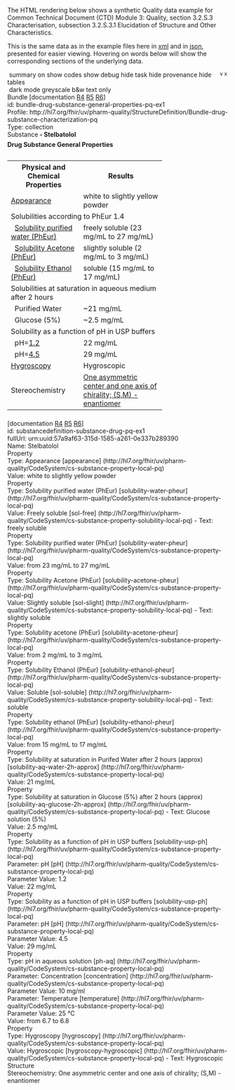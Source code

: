 The HTML rendering below shows a synthetic Quality data example for Common Technical Document (CTD) Module 3: Quality, section 3.2.S.3 Characterisation, subsection 3.2.S.3.1 Elucidation of Structure and Other Characteristics.
<html>
<body>
<div class="divBody">
<p>
						This is the same data as in the example files here in <a href="Bundle-bundle-drug-substance-general-properties-pq-ex1.xml.html">xml</a> and in <a href="Bundle-bundle-drug-substance-general-properties-pq-ex1.json.html">json</a>, presented for easier viewing.
						Hovering on words below will show the corresponding sections of the underlying data.
					</p>
</div>
<div class="greyable">
<div class="controls remove"><span> </span><span class="button" onclick="toggleSummary(this)" title="summary view">summary on</span><span> </span><span class="button" onclick="toggleCodes(this)" title="details of code systems">show codes</span><span> </span><span class="button" onclick="toggleDebug(this)" title="extra technical info">show debug</span><span style="float:right; margin-right:3px;"><span class="buttonNoUnderlineHidden" onclick="toggleLowerControls(this)"><sup title="expand this"> v </sup></span><span class="buttonNoUnderline" onclick="toggleRemove(this)"><sup title="close this">x</sup></span></span><span> </span><span class="button" onclick="toggleRemoveTask(this)" title="details of tasks for changes">hide task</span><span> </span><span class="button" onclick="toggleRemoveProvenance(this)" title="details of provenance for changes">hide provenance</span><span> </span><span class="button" onclick="toggleRemoveTables(this)" title="tabular data">hide tables</span><br><span> </span><span class="button" onclick="toggleDarkMode(this)" title="darkened display">dark mode</span><span> </span><span class="button" onclick="toggleApplyGreyscale(this)" title="grey and white display">greyscale</span><span> </span><span class="button" onclick="toggleBlackAndWhite(this,false)" title="black and white display">b&amp;w</span><span> </span><span class="button" onclick="togglePlainMode(this);" title="plain text display">text only</span></div>
<div class="divBody">
<div style="position:relative" class="summaryUnit" ondblclick="summaryHandler(event)">
<div class="debugOffBorder">
<div class="bundleBorder">
<div class="debugOff">
<div class="bundle"><a class="plainLink"><span class="bold" title="Bundle (id: bundle-drug-substance-general-properties-pq-ex1)
Profile: http://hl7.org/fhir/uv/pharm-quality/StructureDefinition/Bundle-drug-substance-characterization-pq 

<Bundle>
    <id value=&quot;bundle-drug-substance-general-properties-pq-ex1&quot;/>
    <meta>
        <profile value=&quot;http://hl7.org/fhir/uv/pharm-quality/StructureDefinition/Bundle-drug-substance-characterization-pq&quot;/>
    </meta>
    <type value=&quot;collection&quot;/>
    <entry>
        <fullUrl value=&quot;urn:uuid:57a9af63-315d-1585-a261-0e337b289390&quot;/>
        <resource>
            <SubstanceDefinition>
                <!-- focal resource -->
                <id value=&quot;substancedefinition-substance-drug-pq-ex1&quot;/>
                <property>
                    <type>
                        <coding>
                            <system value=&quot;http://hl7.org/fhir/uv/pharm-quality/CodeSystem/cs-substance-property-local-pq&quot;/>
                            <code value=&quot;appearance&quot;/>
                            <display value=&quot;Appearance&quot;/>
                        </coding>
                    </type>
                    <valueCodeableConcept>
                        <text value=&quot;white to slightly yellow powder&quot;/>
                    </valueCodeableConcept>
                </property>
                <property>
                    <type>
                        <coding>
                            <system value=&quot;http://hl7.org/fhir/uv/pharm-quality/CodeSystem/cs-substance-property-local-pq&quot;/>
                            <code value=&quot;solubility-water-pheur&quot;/>
                            <display value=&quot;Solubility purified water (PhEur)&quot;/>
                        </coding>
                    </type>
                    <valueCodeableConcept>
                        <coding>
                            <system value=&quot;http://hl7.org/fhir/uv/pharm-quality/CodeSystem/cs-substance-property-solubility-local-pq&quot;/>
                            <code value=&quot;sol-free&quot;/>
                            <display value=&quot;Freely soluble&quot;/>
                        </coding>
                        <text value=&quot;freely soluble&quot;/>
                    </valueCodeableConcept>
                </property>
                <property>
                    <extension url=&quot;http://hl7.org/fhir/uv/pharm-quality/StructureDefinition/Extension-substance-property-range-pq&quot;>
                        <valueRange>
                            <low>
                                <value value=&quot;23&quot;/>
                                <unit value=&quot;mg/mL&quot;/>
                            </low>
                            <high>
                                <value value=&quot;27&quot;/>
                                <unit value=&quot;mg/mL&quot;/>
                            </high>
                        </valueRange>
                    </extension>
                    <type>
                        <coding>
                            <system value=&quot;http://hl7.org/fhir/uv/pharm-quality/CodeSystem/cs-substance-property-local-pq&quot;/>
                            <code value=&quot;solubility-water-pheur&quot;/>
                            <display value=&quot;Solubility purified water (PhEur)&quot;/>
                        </coding>
                    </type>
                </property>
                <!-- solubility acetone -->
                <property>
                    <type>
                        <coding>
                            <system value=&quot;http://hl7.org/fhir/uv/pharm-quality/CodeSystem/cs-substance-property-local-pq&quot;/>
                            <code value=&quot;solubility-acetone-pheur&quot;/>
                            <display value=&quot;Solubility Acetone (PhEur)&quot;/>
                        </coding>
                    </type>
                    <valueCodeableConcept>
                        <coding>
                            <system value=&quot;http://hl7.org/fhir/uv/pharm-quality/CodeSystem/cs-substance-property-solubility-local-pq&quot;/>
                            <code value=&quot;sol-slight&quot;/>
                            <display value=&quot;Slightly soluble&quot;/>
                        </coding>
                        <text value=&quot;slightly soluble&quot;/>
                    </valueCodeableConcept>
                </property>
                <property>
                    <extension url=&quot;http://hl7.org/fhir/uv/pharm-quality/StructureDefinition/Extension-substance-property-range-pq&quot;>
                        <valueRange>
                            <low>
                                <value value=&quot;2&quot;/>
                                <unit value=&quot;mg/mL&quot;/>
                            </low>
                            <high>
                                <value value=&quot;3&quot;/>
                                <unit value=&quot;mg/mL&quot;/>
                            </high>
                        </valueRange>
                    </extension>
                    <type>
                        <coding>
                            <system value=&quot;http://hl7.org/fhir/uv/pharm-quality/CodeSystem/cs-substance-property-local-pq&quot;/>
                            <code value=&quot;solubility-acetone-pheur&quot;/>
                            <display value=&quot;Solubility acetone (PhEur)&quot;/>
                        </coding>
                    </type>
                </property>
                <!-- solubility ethanol -->
                <property>
                    <type>
                        <coding>
                            <system value=&quot;http://hl7.org/fhir/uv/pharm-quality/CodeSystem/cs-substance-property-local-pq&quot;/>
                            <code value=&quot;solubility-ethanol-pheur&quot;/>
                            <display value=&quot;Solubility Ethanol (PhEur)&quot;/>
                        </coding>
                    </type>
                    <valueCodeableConcept>
                        <coding>
                            <system value=&quot;http://hl7.org/fhir/uv/pharm-quality/CodeSystem/cs-substance-property-solubility-local-pq&quot;/>
                            <code value=&quot;sol-soluble&quot;/>
                            <display value=&quot;Soluble&quot;/>
                        </coding>
                        <text value=&quot;soluble&quot;/>
                    </valueCodeableConcept>
                </property>
                <property>
                    <extension url=&quot;http://hl7.org/fhir/uv/pharm-quality/StructureDefinition/Extension-substance-property-range-pq&quot;>
                        <valueRange>
                            <low>
                                <value value=&quot;15&quot;/>
                                <unit value=&quot;mg/mL&quot;/>
                            </low>
                            <high>
                                <value value=&quot;17&quot;/>
                                <unit value=&quot;mg/mL&quot;/>
                            </high>
                        </valueRange>
                    </extension>
                    <type>
                        <coding>
                            <system value=&quot;http://hl7.org/fhir/uv/pharm-quality/CodeSystem/cs-substance-property-local-pq&quot;/>
                            <code value=&quot;solubility-ethanol-pheur&quot;/>
                            <display value=&quot;Solubility ethanol (PhEur)&quot;/>
                        </coding>
                    </type>
                </property>
                <!-- purified water -->
                <property>
                    <type>
                        <coding>
                            <system value=&quot;http://hl7.org/fhir/uv/pharm-quality/CodeSystem/cs-substance-property-local-pq&quot;/>
                            <code value=&quot;solubility-aq-water-2h-approx&quot;/>
                            <display value=&quot;Solubility at saturation in Purifed Water after 2 hours (approx)&quot;/>
                        </coding>
                    </type>
                    <valueQuantity>
                        <value value=&quot;21&quot;/>
                        <unit value=&quot;mg/mL&quot;/>
                    </valueQuantity>
                </property>
                <property>
                    <type>
                        <coding>
                            <system value=&quot;http://hl7.org/fhir/uv/pharm-quality/CodeSystem/cs-substance-property-local-pq&quot;/>
                            <code value=&quot;solubility-aq-glucose-2h-approx&quot;/>
                            <display value=&quot;Solubility at saturation in Glucose (5%) after 2 hours (approx)&quot;/>
                        </coding>
                        <text value=&quot;Glucose solution (5%)&quot;/>
                    </type>
                    <valueQuantity>
                        <value value=&quot;2.5&quot;/>
                        <unit value=&quot;mg/mL&quot;/>
                    </valueQuantity>
                </property>
                <property>
                    <extension url=&quot;http://hl7.org/fhir/uv/pharm-quality/StructureDefinition/Extension-substance-property-parameter-pq&quot;>
                        <extension url=&quot;parameter&quot;>
                            <valueCoding>
                                <system value=&quot;http://hl7.org/fhir/uv/pharm-quality/CodeSystem/cs-substance-property-local-pq&quot;/>
                                <code value=&quot;pH&quot;/>
                                <display value=&quot;pH&quot;/>
                            </valueCoding>
                        </extension>
                        <extension url=&quot;value&quot;>
                            <valueQuantity>
                                <value value=&quot;1.2&quot;/>
                            </valueQuantity>
                        </extension>
                    </extension>
                    <type>
                        <coding>
                            <system value=&quot;http://hl7.org/fhir/uv/pharm-quality/CodeSystem/cs-substance-property-local-pq&quot;/>
                            <code value=&quot;solubility-usp-ph&quot;/>
                            <display value=&quot;Solubility as a function of pH in USP buffers&quot;/>
                        </coding>
                    </type>
                    <valueQuantity>
                        <value value=&quot;22&quot;/>
                        <unit value=&quot;mg/mL&quot;/>
                    </valueQuantity>
                </property>
                <property>
                    <extension url=&quot;http://hl7.org/fhir/uv/pharm-quality/StructureDefinition/Extension-substance-property-parameter-pq&quot;>
                        <extension url=&quot;parameter&quot;>
                            <valueCoding>
                                <system value=&quot;http://hl7.org/fhir/uv/pharm-quality/CodeSystem/cs-substance-property-local-pq&quot;/>
                                <code value=&quot;pH&quot;/>
                                <display value=&quot;pH&quot;/>
                            </valueCoding>
                        </extension>
                        <extension url=&quot;value&quot;>
                            <valueQuantity>
                                <value value=&quot;4.5&quot;/>
                            </valueQuantity>
                        </extension>
                    </extension>
                    <type>
                        <coding>
                            <system value=&quot;http://hl7.org/fhir/uv/pharm-quality/CodeSystem/cs-substance-property-local-pq&quot;/>
                            <code value=&quot;solubility-usp-ph&quot;/>
                            <display value=&quot;Solubility as a function of pH in USP buffers&quot;/>
                        </coding>
                    </type>
                    <valueQuantity>
                        <value value=&quot;29&quot;/>
                        <unit value=&quot;mg/mL&quot;/>
                    </valueQuantity>
                </property>
                <!-- pH -->
                <property>
                    <extension url=&quot;http://hl7.org/fhir/uv/pharm-quality/StructureDefinition/Extension-substance-property-range-pq&quot;>
                        <valueRange>
                            <low>
                                <value value=&quot;6.7&quot;/>
                            </low>
                            <high>
                                <value value=&quot;6.8&quot;/>
                            </high>
                        </valueRange>
                    </extension>
                    <extension url=&quot;http://hl7.org/fhir/uv/pharm-quality/StructureDefinition/Extension-substance-property-parameter-pq&quot;>
                        <extension url=&quot;parameter&quot;>
                            <valueCoding>
                                <system value=&quot;http://hl7.org/fhir/uv/pharm-quality/CodeSystem/cs-substance-property-local-pq&quot;/>
                                <code value=&quot;concentration&quot;/>
                                <display value=&quot;Concentration&quot;/>
                            </valueCoding>
                        </extension>
                        <extension url=&quot;value&quot;>
                            <valueQuantity>
                                <value value=&quot;10&quot;/>
                                <unit value=&quot;mg/ml&quot;/>
                            </valueQuantity>
                        </extension>
                    </extension>
                    <extension url=&quot;http://hl7.org/fhir/uv/pharm-quality/StructureDefinition/Extension-substance-property-parameter-pq&quot;>
                        <extension url=&quot;parameter&quot;>
                            <valueCoding>
                                <system value=&quot;http://hl7.org/fhir/uv/pharm-quality/CodeSystem/cs-substance-property-local-pq&quot;/>
                                <code value=&quot;temperature&quot;/>
                                <display value=&quot;Temperature&quot;/>
                            </valueCoding>
                        </extension>
                        <extension url=&quot;value&quot;>
                            <valueQuantity>
                                <value value=&quot;25&quot;/>
                                <unit value=&quot;°C&quot;/>
                            </valueQuantity>
                        </extension>
                    </extension>
                    <type>
                        <coding>
                            <system value=&quot;http://hl7.org/fhir/uv/pharm-quality/CodeSystem/cs-substance-property-local-pq&quot;/>
                            <code value=&quot;ph-aq&quot;/>
                            <display value=&quot;pH in aqueous solution&quot;/>
                        </coding>
                    </type>
                </property>
                <property>
                    <type>
                        <coding>
                            <system value=&quot;http://hl7.org/fhir/uv/pharm-quality/CodeSystem/cs-substance-property-local-pq&quot;/>
                            <code value=&quot;hygroscopy&quot;/>
                            <display value=&quot;Hygroscopy&quot;/>
                        </coding>
                    </type>
                    <valueCodeableConcept>
                        <coding>
                            <system value=&quot;http://hl7.org/fhir/uv/pharm-quality/CodeSystem/cs-substance-property-local-pq&quot;/>
                            <code value=&quot;hygroscopy-hygroscopic&quot;/>
                            <display value=&quot;Hygroscopic&quot;/>
                        </coding>
                        <text value=&quot;Hygroscopic&quot;/>
                    </valueCodeableConcept>
                </property>
                <structure>
                    <stereochemistry>
                        <text value=&quot;One asymmetric center and one axis of chirality; (S,M) - enantiomer&quot;/>
                    </stereochemistry>
                </structure>
                <name>
                    <name value=&quot;Stelbatolol&quot;/>
                    <!-- #4 -->
                </name>
            </SubstanceDefinition>
        </resource>
    </entry>" id="Bundle-bundle-drug-substance-general-properties-pq-ex1">Bundle</span></a><span class="debugOff"> [documentation <a target="_blank" href="http://hl7.org/fhir/R4/bundle.html#tt-uml">R4</a> <a target="_blank" href="http://hl7.org/fhir/bundle.html#tt-uml">R5</a> <a target="_blank" href="http://build.fhir.org/bundle.html#tt-uml">R6</a>]</span><div class="debugOff">id: bundle-drug-substance-general-properties-pq-ex1</div>
<div class="debugOff"></div>
<div class="debugOff"><span title="
<Bundle>
    <meta>
        <profile value=&quot;http://hl7.org/fhir/uv/pharm-quality/StructureDefinition/Bundle-drug-substance-characterization-pq&quot;>">Profile: </span><span>http://hl7.org/fhir/uv/pharm-quality/StructureDefinition/Bundle-drug-substance-characterization-pq</span></div>
<div><span title="
<Bundle>
    ...
    <type value=&quot;collection&quot;>">Type: </span><span><span>collection</span></span></div>
</div>
</div>
<div>
<div class="indent sbd summaryUnit" ondblclick="summaryHandler(event)"><a class="plainLink"><span class="bold" title="SubstanceDefinition (id: substancedefinition-substance-drug-pq-ex1)(fullUrl: urn:uuid:57a9af63-315d-1585-a261-0e337b289390)

<Bundle>
    <entry>
        <resource>
            <SubstanceDefinition>
                <!-- focal resource -->
                <id value=&quot;substancedefinition-substance-drug-pq-ex1&quot;/>
                <property>
                    <type>
                        <coding>
                            <system value=&quot;http://hl7.org/fhir/uv/pharm-quality/CodeSystem/cs-substance-property-local-pq&quot;/>
                            <code value=&quot;appearance&quot;/>
                            <display value=&quot;Appearance&quot;/>
                        </coding>
                    </type>
                    <valueCodeableConcept>
                        <text value=&quot;white to slightly yellow powder&quot;/>
                    </valueCodeableConcept>
                </property>
                <property>
                    <type>
                        <coding>
                            <system value=&quot;http://hl7.org/fhir/uv/pharm-quality/CodeSystem/cs-substance-property-local-pq&quot;/>
                            <code value=&quot;solubility-water-pheur&quot;/>
                            <display value=&quot;Solubility purified water (PhEur)&quot;/>
                        </coding>
                    </type>
                    <valueCodeableConcept>
                        <coding>
                            <system value=&quot;http://hl7.org/fhir/uv/pharm-quality/CodeSystem/cs-substance-property-solubility-local-pq&quot;/>
                            <code value=&quot;sol-free&quot;/>
                            <display value=&quot;Freely soluble&quot;/>
                        </coding>
                        <text value=&quot;freely soluble&quot;/>
                    </valueCodeableConcept>
                </property>
                <property>
                    <extension url=&quot;http://hl7.org/fhir/uv/pharm-quality/StructureDefinition/Extension-substance-property-range-pq&quot;>
                        <valueRange>
                            <low>
                                <value value=&quot;23&quot;/>
                                <unit value=&quot;mg/mL&quot;/>
                            </low>
                            <high>
                                <value value=&quot;27&quot;/>
                                <unit value=&quot;mg/mL&quot;/>
                            </high>
                        </valueRange>
                    </extension>
                    <type>
                        <coding>
                            <system value=&quot;http://hl7.org/fhir/uv/pharm-quality/CodeSystem/cs-substance-property-local-pq&quot;/>
                            <code value=&quot;solubility-water-pheur&quot;/>
                            <display value=&quot;Solubility purified water (PhEur)&quot;/>
                        </coding>
                    </type>
                </property>
                <!-- solubility acetone -->
                <property>
                    <type>
                        <coding>
                            <system value=&quot;http://hl7.org/fhir/uv/pharm-quality/CodeSystem/cs-substance-property-local-pq&quot;/>
                            <code value=&quot;solubility-acetone-pheur&quot;/>
                            <display value=&quot;Solubility Acetone (PhEur)&quot;/>
                        </coding>
                    </type>
                    <valueCodeableConcept>
                        <coding>
                            <system value=&quot;http://hl7.org/fhir/uv/pharm-quality/CodeSystem/cs-substance-property-solubility-local-pq&quot;/>
                            <code value=&quot;sol-slight&quot;/>
                            <display value=&quot;Slightly soluble&quot;/>
                        </coding>
                        <text value=&quot;slightly soluble&quot;/>
                    </valueCodeableConcept>
                </property>
                <property>
                    <extension url=&quot;http://hl7.org/fhir/uv/pharm-quality/StructureDefinition/Extension-substance-property-range-pq&quot;>
                        <valueRange>
                            <low>
                                <value value=&quot;2&quot;/>
                                <unit value=&quot;mg/mL&quot;/>
                            </low>
                            <high>
                                <value value=&quot;3&quot;/>
                                <unit value=&quot;mg/mL&quot;/>
                            </high>
                        </valueRange>
                    </extension>
                    <type>
                        <coding>
                            <system value=&quot;http://hl7.org/fhir/uv/pharm-quality/CodeSystem/cs-substance-property-local-pq&quot;/>
                            <code value=&quot;solubility-acetone-pheur&quot;/>
                            <display value=&quot;Solubility acetone (PhEur)&quot;/>
                        </coding>
                    </type>
                </property>
                <!-- solubility ethanol -->
                <property>
                    <type>
                        <coding>
                            <system value=&quot;http://hl7.org/fhir/uv/pharm-quality/CodeSystem/cs-substance-property-local-pq&quot;/>
                            <code value=&quot;solubility-ethanol-pheur&quot;/>
                            <display value=&quot;Solubility Ethanol (PhEur)&quot;/>
                        </coding>
                    </type>
                    <valueCodeableConcept>
                        <coding>
                            <system value=&quot;http://hl7.org/fhir/uv/pharm-quality/CodeSystem/cs-substance-property-solubility-local-pq&quot;/>
                            <code value=&quot;sol-soluble&quot;/>
                            <display value=&quot;Soluble&quot;/>
                        </coding>
                        <text value=&quot;soluble&quot;/>
                    </valueCodeableConcept>
                </property>
                <property>
                    <extension url=&quot;http://hl7.org/fhir/uv/pharm-quality/StructureDefinition/Extension-substance-property-range-pq&quot;>
                        <valueRange>
                            <low>
                                <value value=&quot;15&quot;/>
                                <unit value=&quot;mg/mL&quot;/>
                            </low>
                            <high>
                                <value value=&quot;17&quot;/>
                                <unit value=&quot;mg/mL&quot;/>
                            </high>
                        </valueRange>
                    </extension>
                    <type>
                        <coding>
                            <system value=&quot;http://hl7.org/fhir/uv/pharm-quality/CodeSystem/cs-substance-property-local-pq&quot;/>
                            <code value=&quot;solubility-ethanol-pheur&quot;/>
                            <display value=&quot;Solubility ethanol (PhEur)&quot;/>
                        </coding>
                    </type>
                </property>
                <!-- purified water -->
                <property>
                    <type>
                        <coding>
                            <system value=&quot;http://hl7.org/fhir/uv/pharm-quality/CodeSystem/cs-substance-property-local-pq&quot;/>
                            <code value=&quot;solubility-aq-water-2h-approx&quot;/>
                            <display value=&quot;Solubility at saturation in Purifed Water after 2 hours (approx)&quot;/>
                        </coding>
                    </type>
                    <valueQuantity>
                        <value value=&quot;21&quot;/>
                        <unit value=&quot;mg/mL&quot;/>
                    </valueQuantity>
                </property>
                <property>
                    <type>
                        <coding>
                            <system value=&quot;http://hl7.org/fhir/uv/pharm-quality/CodeSystem/cs-substance-property-local-pq&quot;/>
                            <code value=&quot;solubility-aq-glucose-2h-approx&quot;/>
                            <display value=&quot;Solubility at saturation in Glucose (5%) after 2 hours (approx)&quot;/>
                        </coding>
                        <text value=&quot;Glucose solution (5%)&quot;/>
                    </type>
                    <valueQuantity>
                        <value value=&quot;2.5&quot;/>
                        <unit value=&quot;mg/mL&quot;/>
                    </valueQuantity>
                </property>
                <property>
                    <extension url=&quot;http://hl7.org/fhir/uv/pharm-quality/StructureDefinition/Extension-substance-property-parameter-pq&quot;>
                        <extension url=&quot;parameter&quot;>
                            <valueCoding>
                                <system value=&quot;http://hl7.org/fhir/uv/pharm-quality/CodeSystem/cs-substance-property-local-pq&quot;/>
                                <code value=&quot;pH&quot;/>
                                <display value=&quot;pH&quot;/>
                            </valueCoding>
                        </extension>
                        <extension url=&quot;value&quot;>
                            <valueQuantity>
                                <value value=&quot;1.2&quot;/>
                            </valueQuantity>
                        </extension>
                    </extension>
                    <type>
                        <coding>
                            <system value=&quot;http://hl7.org/fhir/uv/pharm-quality/CodeSystem/cs-substance-property-local-pq&quot;/>
                            <code value=&quot;solubility-usp-ph&quot;/>
                            <display value=&quot;Solubility as a function of pH in USP buffers&quot;/>
                        </coding>
                    </type>
                    <valueQuantity>
                        <value value=&quot;22&quot;/>
                        <unit value=&quot;mg/mL&quot;/>
                    </valueQuantity>
                </property>
                <property>
                    <extension url=&quot;http://hl7.org/fhir/uv/pharm-quality/StructureDefinition/Extension-substance-property-parameter-pq&quot;>
                        <extension url=&quot;parameter&quot;>
                            <valueCoding>
                                <system value=&quot;http://hl7.org/fhir/uv/pharm-quality/CodeSystem/cs-substance-property-local-pq&quot;/>
                                <code value=&quot;pH&quot;/>
                                <display value=&quot;pH&quot;/>
                            </valueCoding>
                        </extension>
                        <extension url=&quot;value&quot;>
                            <valueQuantity>
                                <value value=&quot;4.5&quot;/>
                            </valueQuantity>
                        </extension>
                    </extension>
                    <type>
                        <coding>
                            <system value=&quot;http://hl7.org/fhir/uv/pharm-quality/CodeSystem/cs-substance-property-local-pq&quot;/>
                            <code value=&quot;solubility-usp-ph&quot;/>
                            <display value=&quot;Solubility as a function of pH in USP buffers&quot;/>
                        </coding>
                    </type>
                    <valueQuantity>
                        <value value=&quot;29&quot;/>
                        <unit value=&quot;mg/mL&quot;/>
                    </valueQuantity>
                </property>
                <!-- pH -->
                <property>
                    <extension url=&quot;http://hl7.org/fhir/uv/pharm-quality/StructureDefinition/Extension-substance-property-range-pq&quot;>
                        <valueRange>
                            <low>
                                <value value=&quot;6.7&quot;/>
                            </low>
                            <high>
                                <value value=&quot;6.8&quot;/>
                            </high>
                        </valueRange>
                    </extension>
                    <extension url=&quot;http://hl7.org/fhir/uv/pharm-quality/StructureDefinition/Extension-substance-property-parameter-pq&quot;>
                        <extension url=&quot;parameter&quot;>
                            <valueCoding>
                                <system value=&quot;http://hl7.org/fhir/uv/pharm-quality/CodeSystem/cs-substance-property-local-pq&quot;/>
                                <code value=&quot;concentration&quot;/>
                                <display value=&quot;Concentration&quot;/>
                            </valueCoding>
                        </extension>
                        <extension url=&quot;value&quot;>
                            <valueQuantity>
                                <value value=&quot;10&quot;/>
                                <unit value=&quot;mg/ml&quot;/>
                            </valueQuantity>
                        </extension>
                    </extension>
                    <extension url=&quot;http://hl7.org/fhir/uv/pharm-quality/StructureDefinition/Extension-substance-property-parameter-pq&quot;>
                        <extension url=&quot;parameter&quot;>
                            <valueCoding>
                                <system value=&quot;http://hl7.org/fhir/uv/pharm-quality/CodeSystem/cs-substance-property-local-pq&quot;/>
                                <code value=&quot;temperature&quot;/>
                                <display value=&quot;Temperature&quot;/>
                            </valueCoding>
                        </extension>
                        <extension url=&quot;value&quot;>
                            <valueQuantity>
                                <value value=&quot;25&quot;/>
                                <unit value=&quot;°C&quot;/>
                            </valueQuantity>
                        </extension>
                    </extension>
                    <type>
                        <coding>
                            <system value=&quot;http://hl7.org/fhir/uv/pharm-quality/CodeSystem/cs-substance-property-local-pq&quot;/>
                            <code value=&quot;ph-aq&quot;/>
                            <display value=&quot;pH in aqueous solution&quot;/>
                        </coding>
                    </type>
                </property>
                <property>
                    <type>
                        <coding>
                            <system value=&quot;http://hl7.org/fhir/uv/pharm-quality/CodeSystem/cs-substance-property-local-pq&quot;/>
                            <code value=&quot;hygroscopy&quot;/>
                            <display value=&quot;Hygroscopy&quot;/>
                        </coding>
                    </type>
                    <valueCodeableConcept>
                        <coding>
                            <system value=&quot;http://hl7.org/fhir/uv/pharm-quality/CodeSystem/cs-substance-property-local-pq&quot;/>
                            <code value=&quot;hygroscopy-hygroscopic&quot;/>
                            <display value=&quot;Hygroscopic&quot;/>
                        </coding>
                        <text value=&quot;Hygroscopic&quot;/>
                    </valueCodeableConcept>
                </property>
                <structure>
                    <stereochemistry>
                        <text value=&quot;One asymmetric center and one axis of chirality; (S,M) - enantiomer&quot;/>
                    </stereochemistry>
                </structure>
                <name>
                    <name value=&quot;Stelbatolol&quot;/>
                    <!-- #4 -->
                </name>" id="SubstanceDefinition-substancedefinition-substance-drug-pq-ex1">Substance</span></a><span class="summaryShowsOff"><b> - Stelbatolol</b></span><div class="htmlTableRemove"><br style="line-height:6px;"><div class="indent org">
<div class="indent-no-border"><span><b>Drug Substance General Properties</b><br></span><br style="line-height:6px;"><br style="line-height:6px;"><table class="rounded-corners white" id="tabularModeTable" style="width:70%;">
<tr>
<th><b>Physical and Chemical Properties</b></th>
<th><b>Results</b></th>
</tr>
<tr>
<td><a href="#SubstanceDefinition-substancedefinition-substance-drug-pq-ex1" class="plainlink" title="
<Bundle>
    <entry>
        <resource>
            <SubstanceDefinition>
                <property>
                    <type>
                        <coding>
                            <display value=&quot;Appearance&quot;>">Appearance</a></td>
<td><span title="
<Bundle>
    <entry>
        <resource>
            <SubstanceDefinition>
                <property>
                    ...
                    <valueCodeableConcept>
                        <text value=&quot;white to slightly yellow powder&quot;/>">white to slightly yellow powder</span></td>
</tr>
<tr>
<td colspan="2">Solubilities according to PhEur 1.4</td>
</tr>
<tr>
<td><span>  </span><a href="#SubstanceDefinition-substancedefinition-substance-drug-pq-ex1" class="plainlink" title="
<Bundle>
    <entry>
        <resource>
            <SubstanceDefinition>
                <property>
                    <type>
                        <coding>
                            <display value=&quot;Solubility purified water (PhEur)&quot;>">Solubility purified water (PhEur)</a></td>
<td><span title="
<Bundle>
    <entry>
        <resource>
            <SubstanceDefinition>
                <property>
                    ...
                    <valueCodeableConcept>
                        <coding>
                            <system value=&quot;http://hl7.org/fhir/uv/pharm-quality/CodeSystem/cs-substance-property-solubility-local-pq&quot;/>
                            <code value=&quot;sol-free&quot;/>
                            <display value=&quot;Freely soluble&quot;/>
                        </coding>
                        <text value=&quot;freely soluble&quot;/>">freely soluble</span><span> </span>(<span title="
<Bundle>
    <entry>
        <resource>
            <SubstanceDefinition>
                <property>
                    <extension url=&quot;http://hl7.org/fhir/uv/pharm-quality/StructureDefinition/Extension-substance-property-range-pq&quot;>
                        <valueRange>
                            <low>
                                <value value=&quot;23&quot;/>
                                <unit value=&quot;mg/mL&quot;/>">23 mg/mL</span> to <span title="
<Bundle>
    <entry>
        <resource>
            <SubstanceDefinition>
                <property>
                    <extension url=&quot;http://hl7.org/fhir/uv/pharm-quality/StructureDefinition/Extension-substance-property-range-pq&quot;>
                        <valueRange>
                            ...
                            <high>
                                <value value=&quot;27&quot;/>
                                <unit value=&quot;mg/mL&quot;/>">27 mg/mL</span>)</td>
</tr>
<tr>
<td><span>  </span><a href="#SubstanceDefinition-substancedefinition-substance-drug-pq-ex1" class="plainlink" title="
<Bundle>
    <entry>
        <resource>
            <SubstanceDefinition>
                <property>
                    <type>
                        <coding>
                            <display value=&quot;Solubility Acetone (PhEur)&quot;>">Solubility Acetone (PhEur)</a></td>
<td><span title="
<Bundle>
    <entry>
        <resource>
            <SubstanceDefinition>
                <property>
                    ...
                    <valueCodeableConcept>
                        <coding>
                            <system value=&quot;http://hl7.org/fhir/uv/pharm-quality/CodeSystem/cs-substance-property-solubility-local-pq&quot;/>
                            <code value=&quot;sol-slight&quot;/>
                            <display value=&quot;Slightly soluble&quot;/>
                        </coding>
                        <text value=&quot;slightly soluble&quot;/>">slightly soluble</span><span> </span>(<span title="
<Bundle>
    <entry>
        <resource>
            <SubstanceDefinition>
                <property>
                    <extension url=&quot;http://hl7.org/fhir/uv/pharm-quality/StructureDefinition/Extension-substance-property-range-pq&quot;>
                        <valueRange>
                            <low>
                                <value value=&quot;2&quot;/>
                                <unit value=&quot;mg/mL&quot;/>">2 mg/mL</span> to <span title="
<Bundle>
    <entry>
        <resource>
            <SubstanceDefinition>
                <property>
                    <extension url=&quot;http://hl7.org/fhir/uv/pharm-quality/StructureDefinition/Extension-substance-property-range-pq&quot;>
                        <valueRange>
                            ...
                            <high>
                                <value value=&quot;3&quot;/>
                                <unit value=&quot;mg/mL&quot;/>">3 mg/mL</span>)</td>
</tr>
<tr>
<td><span>  </span><a href="#SubstanceDefinition-substancedefinition-substance-drug-pq-ex1" class="plainlink" title="
<Bundle>
    <entry>
        <resource>
            <SubstanceDefinition>
                <property>
                    <type>
                        <coding>
                            <display value=&quot;Solubility Ethanol (PhEur)&quot;>">Solubility Ethanol (PhEur)</a></td>
<td><span title="
<Bundle>
    <entry>
        <resource>
            <SubstanceDefinition>
                <property>
                    ...
                    <valueCodeableConcept>
                        <coding>
                            <system value=&quot;http://hl7.org/fhir/uv/pharm-quality/CodeSystem/cs-substance-property-solubility-local-pq&quot;/>
                            <code value=&quot;sol-soluble&quot;/>
                            <display value=&quot;Soluble&quot;/>
                        </coding>
                        <text value=&quot;soluble&quot;/>">soluble</span><span> </span>(<span title="
<Bundle>
    <entry>
        <resource>
            <SubstanceDefinition>
                <property>
                    <extension url=&quot;http://hl7.org/fhir/uv/pharm-quality/StructureDefinition/Extension-substance-property-range-pq&quot;>
                        <valueRange>
                            <low>
                                <value value=&quot;15&quot;/>
                                <unit value=&quot;mg/mL&quot;/>">15 mg/mL</span> to <span title="
<Bundle>
    <entry>
        <resource>
            <SubstanceDefinition>
                <property>
                    <extension url=&quot;http://hl7.org/fhir/uv/pharm-quality/StructureDefinition/Extension-substance-property-range-pq&quot;>
                        <valueRange>
                            ...
                            <high>
                                <value value=&quot;17&quot;/>
                                <unit value=&quot;mg/mL&quot;/>">17 mg/mL</span>)</td>
</tr>
<tr>
<td colspan="2">Solubilities at saturation in aqueous medium after 2 hours</td>
</tr>
<tr>
<td><span title="
<Bundle>
    <entry>
        <resource>
            <SubstanceDefinition>
                <property>
                    <type>
                        <coding>
                            <system value=&quot;http://hl7.org/fhir/uv/pharm-quality/CodeSystem/cs-substance-property-local-pq&quot;/>
                            <code value=&quot;solubility-aq-water-2h-approx&quot;/>
                            <display value=&quot;Solubility at saturation in Purifed Water after 2 hours (approx)&quot;/>">  Purified Water</span></td>
<td>~<span title="
<Bundle>
    <entry>
        <resource>
            <SubstanceDefinition>
                <property>
                    ...
                    <valueQuantity>
                        <value value=&quot;21&quot;/>
                        <unit value=&quot;mg/mL&quot;/>">21 mg/mL</span></td>
</tr>
<tr>
<td><span title="
<Bundle>
    <entry>
        <resource>
            <SubstanceDefinition>
                <property>
                    <type>
                        <coding>
                            <system value=&quot;http://hl7.org/fhir/uv/pharm-quality/CodeSystem/cs-substance-property-local-pq&quot;/>
                            <code value=&quot;solubility-aq-glucose-2h-approx&quot;/>
                            <display value=&quot;Solubility at saturation in Glucose (5%) after 2 hours (approx)&quot;/>">  Glucose (5%)</span></td>
<td>~<span title="
<Bundle>
    <entry>
        <resource>
            <SubstanceDefinition>
                <property>
                    ...
                    <valueQuantity>
                        <value value=&quot;2.5&quot;/>
                        <unit value=&quot;mg/mL&quot;/>">2.5 mg/mL</span></td>
</tr>
<tr>
<td colspan="2">Solubility as a function of pH in USP buffers</td>
</tr>
<tr>
<td><span>  pH=</span><a href="#SubstanceDefinition-substancedefinition-substance-drug-pq-ex1" class="plainlink" title="
<Bundle>
    <entry>
        <resource>
            <SubstanceDefinition>
                <property>
                    <extension url=&quot;http://hl7.org/fhir/uv/pharm-quality/StructureDefinition/Extension-substance-property-parameter-pq&quot;>
                        <extension url=&quot;value&quot;>
                            <valueQuantity>
                                <value value=&quot;1.2&quot;>">1.2</a></td>
<td><span title="
<Bundle>
    <entry>
        <resource>
            <SubstanceDefinition>
                <property>
                    ...
                    <valueQuantity>
                        <value value=&quot;22&quot;/>
                        <unit value=&quot;mg/mL&quot;/>">22 mg/mL</span></td>
</tr>
<tr>
<td><span>  pH=</span><a href="#SubstanceDefinition-substancedefinition-substance-drug-pq-ex1" class="plainlink" title="
<Bundle>
    <entry>
        <resource>
            <SubstanceDefinition>
                <property>
                    <extension url=&quot;http://hl7.org/fhir/uv/pharm-quality/StructureDefinition/Extension-substance-property-parameter-pq&quot;>
                        <extension url=&quot;value&quot;>
                            <valueQuantity>
                                <value value=&quot;4.5&quot;>">4.5</a></td>
<td><span title="
<Bundle>
    <entry>
        <resource>
            <SubstanceDefinition>
                <property>
                    ...
                    <valueQuantity>
                        <value value=&quot;29&quot;/>
                        <unit value=&quot;mg/mL&quot;/>">29 mg/mL</span></td>
</tr>
<tr>
<td><a href="#SubstanceDefinition-substancedefinition-substance-drug-pq-ex1" class="plainlink" title="
<Bundle>
    <entry>
        <resource>
            <SubstanceDefinition>
                <property>
                    <type>
                        <coding>
                            <display value=&quot;Hygroscopy&quot;>">Hygroscopy</a></td>
<td><span title="
<Bundle>
    <entry>
        <resource>
            <SubstanceDefinition>
                <property>
                    ...
                    <valueCodeableConcept>
                        <coding>
                            <system value=&quot;http://hl7.org/fhir/uv/pharm-quality/CodeSystem/cs-substance-property-local-pq&quot;/>
                            <code value=&quot;hygroscopy-hygroscopic&quot;/>
                            <display value=&quot;Hygroscopic&quot;/>
                        </coding>
                        <text value=&quot;Hygroscopic&quot;/>">Hygroscopic</span></td>
</tr>
<tr>
<td>Stereochemistry</td>
<td><a href="#SubstanceDefinition-substancedefinition-substance-drug-pq-ex1" class="plainlink" title="
<Bundle>
    <entry>
        <resource>
            <SubstanceDefinition>
                <structure>
                    <stereochemistry>
                        <text value=&quot;One asymmetric center and one axis of chirality; (S,M) - enantiomer&quot;>">One asymmetric center and one axis of chirality; (S,M) - enantiomer</a></td>
</tr>
</table>
</div>
</div><br style="line-height:6px;"></div><span class="debugOff"> [documentation <a target="_blank" href="http://hl7.org/fhir/R4/substancedefinition.html#tt-uml">R4</a> <a target="_blank" href="http://hl7.org/fhir/substancedefinition.html#tt-uml">R5</a> <a target="_blank" href="http://build.fhir.org/substancedefinition.html#tt-uml">R6</a>]</span><div class="debugOff">id: substancedefinition-substance-drug-pq-ex1</div>
<div class="debugOff"> fullUrl: urn:uuid:57a9af63-315d-1585-a261-0e337b289390</div>
<div class="summaryHiddenOff">
<div class="indent sbddetails">
<div><span title="
<Bundle>
    <entry>
        <resource>
            <SubstanceDefinition>
                <name>
                    <name value=&quot;Stelbatolol&quot;>">Name: </span><span><span>Stelbatolol</span></span></div>
</div>
</div>
<div class="summaryHiddenOff"></div>
<div class="summaryHiddenOff"></div>
<div class="summaryHiddenOff">
<div class="summaryHiddenOff">
<div class="indent sbddetails"><span title="
<Bundle>
    <entry>
        <resource>
            <SubstanceDefinition>
                ...
                <property>
                    <type>
                        <coding>
                            <system value=&quot;http://hl7.org/fhir/uv/pharm-quality/CodeSystem/cs-substance-property-local-pq&quot;/>
                            <code value=&quot;appearance&quot;/>
                            <display value=&quot;Appearance&quot;/>
                        </coding>
                    </type>
                    <valueCodeableConcept>
                        <text value=&quot;white to slightly yellow powder&quot;/>
                    </valueCodeableConcept>">Property</span><div><span title="
<Bundle>
    <entry>
        <resource>
            <SubstanceDefinition>
                <property>
                    <type>
                        <coding>
                            <system value=&quot;http://hl7.org/fhir/uv/pharm-quality/CodeSystem/cs-substance-property-local-pq&quot;/>
                            <code value=&quot;appearance&quot;/>
                            <display value=&quot;Appearance&quot;/>
                        </coding>">Type: <span title="
<Bundle>
    <entry>
        <resource>
            <SubstanceDefinition>
                <property>
                    <type>
                        <coding>
                            <system value=&quot;http://hl7.org/fhir/uv/pharm-quality/CodeSystem/cs-substance-property-local-pq&quot;/>
                            <code value=&quot;appearance&quot;/>
                            <display value=&quot;Appearance&quot;/>">Appearance<span class="greyOff"> [appearance]</span><span class="greyOff"> (http://hl7.org/fhir/uv/pharm-quality/CodeSystem/cs-substance-property-local-pq)</span></span></span></div>
<div><span title="
<Bundle>
    <entry>
        <resource>
            <SubstanceDefinition>
                <property>
                    ...
                    <valueCodeableConcept>
                        <text value=&quot;white to slightly yellow powder&quot;/>">Value: <span style="white-space:normal;">white to slightly yellow powder</span></span></div>
</div>
</div>
<div class="summaryHiddenOff">
<div class="indent sbddetails"><span title="
<Bundle>
    <entry>
        <resource>
            <SubstanceDefinition>
                ...
                <property>
                    <type>
                        <coding>
                            <system value=&quot;http://hl7.org/fhir/uv/pharm-quality/CodeSystem/cs-substance-property-local-pq&quot;/>
                            <code value=&quot;solubility-water-pheur&quot;/>
                            <display value=&quot;Solubility purified water (PhEur)&quot;/>
                        </coding>
                    </type>
                    <valueCodeableConcept>
                        <coding>
                            <system value=&quot;http://hl7.org/fhir/uv/pharm-quality/CodeSystem/cs-substance-property-solubility-local-pq&quot;/>
                            <code value=&quot;sol-free&quot;/>
                            <display value=&quot;Freely soluble&quot;/>
                        </coding>
                        <text value=&quot;freely soluble&quot;/>
                    </valueCodeableConcept>">Property</span><div><span title="
<Bundle>
    <entry>
        <resource>
            <SubstanceDefinition>
                <property>
                    <type>
                        <coding>
                            <system value=&quot;http://hl7.org/fhir/uv/pharm-quality/CodeSystem/cs-substance-property-local-pq&quot;/>
                            <code value=&quot;solubility-water-pheur&quot;/>
                            <display value=&quot;Solubility purified water (PhEur)&quot;/>
                        </coding>">Type: <span title="
<Bundle>
    <entry>
        <resource>
            <SubstanceDefinition>
                <property>
                    <type>
                        <coding>
                            <system value=&quot;http://hl7.org/fhir/uv/pharm-quality/CodeSystem/cs-substance-property-local-pq&quot;/>
                            <code value=&quot;solubility-water-pheur&quot;/>
                            <display value=&quot;Solubility purified water (PhEur)&quot;/>">Solubility purified water (PhEur)<span class="greyOff"> [solubility-water-pheur]</span><span class="greyOff"> (http://hl7.org/fhir/uv/pharm-quality/CodeSystem/cs-substance-property-local-pq)</span></span></span></div>
<div><span title="
<Bundle>
    <entry>
        <resource>
            <SubstanceDefinition>
                <property>
                    ...
                    <valueCodeableConcept>
                        <coding>
                            <system value=&quot;http://hl7.org/fhir/uv/pharm-quality/CodeSystem/cs-substance-property-solubility-local-pq&quot;/>
                            <code value=&quot;sol-free&quot;/>
                            <display value=&quot;Freely soluble&quot;/>
                        </coding>
                        <text value=&quot;freely soluble&quot;/>">Value: <span title="
<Bundle>
    <entry>
        <resource>
            <SubstanceDefinition>
                <property>
                    <valueCodeableConcept>
                        <coding>
                            <system value=&quot;http://hl7.org/fhir/uv/pharm-quality/CodeSystem/cs-substance-property-solubility-local-pq&quot;/>
                            <code value=&quot;sol-free&quot;/>
                            <display value=&quot;Freely soluble&quot;/>">Freely soluble<span class="greyOff"> [sol-free]</span><span class="greyOff"> (http://hl7.org/fhir/uv/pharm-quality/CodeSystem/cs-substance-property-solubility-local-pq)</span></span><span style="white-space:normal;"> - Text: freely soluble</span></span></div>
</div>
</div>
<div class="summaryHiddenOff">
<div class="indent sbddetails"><span title="
<Bundle>
    <entry>
        <resource>
            <SubstanceDefinition>
                ...
                <property>
                    <extension url=&quot;http://hl7.org/fhir/uv/pharm-quality/StructureDefinition/Extension-substance-property-range-pq&quot;>
                        <valueRange>
                            <low>
                                <value value=&quot;23&quot;/>
                                <unit value=&quot;mg/mL&quot;/>
                            </low>
                            <high>
                                <value value=&quot;27&quot;/>
                                <unit value=&quot;mg/mL&quot;/>
                            </high>
                        </valueRange>
                    </extension>
                    <type>
                        <coding>
                            <system value=&quot;http://hl7.org/fhir/uv/pharm-quality/CodeSystem/cs-substance-property-local-pq&quot;/>
                            <code value=&quot;solubility-water-pheur&quot;/>
                            <display value=&quot;Solubility purified water (PhEur)&quot;/>
                        </coding>
                    </type>">Property</span><div><span title="
<Bundle>
    <entry>
        <resource>
            <SubstanceDefinition>
                <property>
                    ...
                    <type>
                        <coding>
                            <system value=&quot;http://hl7.org/fhir/uv/pharm-quality/CodeSystem/cs-substance-property-local-pq&quot;/>
                            <code value=&quot;solubility-water-pheur&quot;/>
                            <display value=&quot;Solubility purified water (PhEur)&quot;/>
                        </coding>">Type: <span title="
<Bundle>
    <entry>
        <resource>
            <SubstanceDefinition>
                <property>
                    <type>
                        <coding>
                            <system value=&quot;http://hl7.org/fhir/uv/pharm-quality/CodeSystem/cs-substance-property-local-pq&quot;/>
                            <code value=&quot;solubility-water-pheur&quot;/>
                            <display value=&quot;Solubility purified water (PhEur)&quot;/>">Solubility purified water (PhEur)<span class="greyOff"> [solubility-water-pheur]</span><span class="greyOff"> (http://hl7.org/fhir/uv/pharm-quality/CodeSystem/cs-substance-property-local-pq)</span></span></span></div>
<div><span title="
<Bundle>
    <entry>
        <resource>
            <SubstanceDefinition>
                <property>
                    <extension url=&quot;http://hl7.org/fhir/uv/pharm-quality/StructureDefinition/Extension-substance-property-range-pq&quot;>
                        <valueRange>
                            <low>
                                <value value=&quot;23&quot;/>
                                <unit value=&quot;mg/mL&quot;/>
                            </low>
                            <high>
                                <value value=&quot;27&quot;/>
                                <unit value=&quot;mg/mL&quot;/>
                            </high>">Value: from <span title="
<Bundle>
    <entry>
        <resource>
            <SubstanceDefinition>
                <property>
                    <extension url=&quot;http://hl7.org/fhir/uv/pharm-quality/StructureDefinition/Extension-substance-property-range-pq&quot;>
                        <valueRange>
                            <low>
                                <value value=&quot;23&quot;/>
                                <unit value=&quot;mg/mL&quot;/>">23 mg/mL</span> to <span title="
<Bundle>
    <entry>
        <resource>
            <SubstanceDefinition>
                <property>
                    <extension url=&quot;http://hl7.org/fhir/uv/pharm-quality/StructureDefinition/Extension-substance-property-range-pq&quot;>
                        <valueRange>
                            ...
                            <high>
                                <value value=&quot;27&quot;/>
                                <unit value=&quot;mg/mL&quot;/>">27 mg/mL</span></span></div>
</div>
</div>
<div class="summaryHiddenOff">
<div class="indent sbddetails"><span title="
<Bundle>
    <entry>
        <resource>
            <SubstanceDefinition>
                ...
                <property>
                    <type>
                        <coding>
                            <system value=&quot;http://hl7.org/fhir/uv/pharm-quality/CodeSystem/cs-substance-property-local-pq&quot;/>
                            <code value=&quot;solubility-acetone-pheur&quot;/>
                            <display value=&quot;Solubility Acetone (PhEur)&quot;/>
                        </coding>
                    </type>
                    <valueCodeableConcept>
                        <coding>
                            <system value=&quot;http://hl7.org/fhir/uv/pharm-quality/CodeSystem/cs-substance-property-solubility-local-pq&quot;/>
                            <code value=&quot;sol-slight&quot;/>
                            <display value=&quot;Slightly soluble&quot;/>
                        </coding>
                        <text value=&quot;slightly soluble&quot;/>
                    </valueCodeableConcept>">Property</span><div><span title="
<Bundle>
    <entry>
        <resource>
            <SubstanceDefinition>
                <property>
                    <type>
                        <coding>
                            <system value=&quot;http://hl7.org/fhir/uv/pharm-quality/CodeSystem/cs-substance-property-local-pq&quot;/>
                            <code value=&quot;solubility-acetone-pheur&quot;/>
                            <display value=&quot;Solubility Acetone (PhEur)&quot;/>
                        </coding>">Type: <span title="
<Bundle>
    <entry>
        <resource>
            <SubstanceDefinition>
                <property>
                    <type>
                        <coding>
                            <system value=&quot;http://hl7.org/fhir/uv/pharm-quality/CodeSystem/cs-substance-property-local-pq&quot;/>
                            <code value=&quot;solubility-acetone-pheur&quot;/>
                            <display value=&quot;Solubility Acetone (PhEur)&quot;/>">Solubility Acetone (PhEur)<span class="greyOff"> [solubility-acetone-pheur]</span><span class="greyOff"> (http://hl7.org/fhir/uv/pharm-quality/CodeSystem/cs-substance-property-local-pq)</span></span></span></div>
<div><span title="
<Bundle>
    <entry>
        <resource>
            <SubstanceDefinition>
                <property>
                    ...
                    <valueCodeableConcept>
                        <coding>
                            <system value=&quot;http://hl7.org/fhir/uv/pharm-quality/CodeSystem/cs-substance-property-solubility-local-pq&quot;/>
                            <code value=&quot;sol-slight&quot;/>
                            <display value=&quot;Slightly soluble&quot;/>
                        </coding>
                        <text value=&quot;slightly soluble&quot;/>">Value: <span title="
<Bundle>
    <entry>
        <resource>
            <SubstanceDefinition>
                <property>
                    <valueCodeableConcept>
                        <coding>
                            <system value=&quot;http://hl7.org/fhir/uv/pharm-quality/CodeSystem/cs-substance-property-solubility-local-pq&quot;/>
                            <code value=&quot;sol-slight&quot;/>
                            <display value=&quot;Slightly soluble&quot;/>">Slightly soluble<span class="greyOff"> [sol-slight]</span><span class="greyOff"> (http://hl7.org/fhir/uv/pharm-quality/CodeSystem/cs-substance-property-solubility-local-pq)</span></span><span style="white-space:normal;"> - Text: slightly soluble</span></span></div>
</div>
</div>
<div class="summaryHiddenOff">
<div class="indent sbddetails"><span title="
<Bundle>
    <entry>
        <resource>
            <SubstanceDefinition>
                ...
                <property>
                    <extension url=&quot;http://hl7.org/fhir/uv/pharm-quality/StructureDefinition/Extension-substance-property-range-pq&quot;>
                        <valueRange>
                            <low>
                                <value value=&quot;2&quot;/>
                                <unit value=&quot;mg/mL&quot;/>
                            </low>
                            <high>
                                <value value=&quot;3&quot;/>
                                <unit value=&quot;mg/mL&quot;/>
                            </high>
                        </valueRange>
                    </extension>
                    <type>
                        <coding>
                            <system value=&quot;http://hl7.org/fhir/uv/pharm-quality/CodeSystem/cs-substance-property-local-pq&quot;/>
                            <code value=&quot;solubility-acetone-pheur&quot;/>
                            <display value=&quot;Solubility acetone (PhEur)&quot;/>
                        </coding>
                    </type>">Property</span><div><span title="
<Bundle>
    <entry>
        <resource>
            <SubstanceDefinition>
                <property>
                    ...
                    <type>
                        <coding>
                            <system value=&quot;http://hl7.org/fhir/uv/pharm-quality/CodeSystem/cs-substance-property-local-pq&quot;/>
                            <code value=&quot;solubility-acetone-pheur&quot;/>
                            <display value=&quot;Solubility acetone (PhEur)&quot;/>
                        </coding>">Type: <span title="
<Bundle>
    <entry>
        <resource>
            <SubstanceDefinition>
                <property>
                    <type>
                        <coding>
                            <system value=&quot;http://hl7.org/fhir/uv/pharm-quality/CodeSystem/cs-substance-property-local-pq&quot;/>
                            <code value=&quot;solubility-acetone-pheur&quot;/>
                            <display value=&quot;Solubility acetone (PhEur)&quot;/>">Solubility acetone (PhEur)<span class="greyOff"> [solubility-acetone-pheur]</span><span class="greyOff"> (http://hl7.org/fhir/uv/pharm-quality/CodeSystem/cs-substance-property-local-pq)</span></span></span></div>
<div><span title="
<Bundle>
    <entry>
        <resource>
            <SubstanceDefinition>
                <property>
                    <extension url=&quot;http://hl7.org/fhir/uv/pharm-quality/StructureDefinition/Extension-substance-property-range-pq&quot;>
                        <valueRange>
                            <low>
                                <value value=&quot;2&quot;/>
                                <unit value=&quot;mg/mL&quot;/>
                            </low>
                            <high>
                                <value value=&quot;3&quot;/>
                                <unit value=&quot;mg/mL&quot;/>
                            </high>">Value: from <span title="
<Bundle>
    <entry>
        <resource>
            <SubstanceDefinition>
                <property>
                    <extension url=&quot;http://hl7.org/fhir/uv/pharm-quality/StructureDefinition/Extension-substance-property-range-pq&quot;>
                        <valueRange>
                            <low>
                                <value value=&quot;2&quot;/>
                                <unit value=&quot;mg/mL&quot;/>">2 mg/mL</span> to <span title="
<Bundle>
    <entry>
        <resource>
            <SubstanceDefinition>
                <property>
                    <extension url=&quot;http://hl7.org/fhir/uv/pharm-quality/StructureDefinition/Extension-substance-property-range-pq&quot;>
                        <valueRange>
                            ...
                            <high>
                                <value value=&quot;3&quot;/>
                                <unit value=&quot;mg/mL&quot;/>">3 mg/mL</span></span></div>
</div>
</div>
<div class="summaryHiddenOff">
<div class="indent sbddetails"><span title="
<Bundle>
    <entry>
        <resource>
            <SubstanceDefinition>
                ...
                <property>
                    <type>
                        <coding>
                            <system value=&quot;http://hl7.org/fhir/uv/pharm-quality/CodeSystem/cs-substance-property-local-pq&quot;/>
                            <code value=&quot;solubility-ethanol-pheur&quot;/>
                            <display value=&quot;Solubility Ethanol (PhEur)&quot;/>
                        </coding>
                    </type>
                    <valueCodeableConcept>
                        <coding>
                            <system value=&quot;http://hl7.org/fhir/uv/pharm-quality/CodeSystem/cs-substance-property-solubility-local-pq&quot;/>
                            <code value=&quot;sol-soluble&quot;/>
                            <display value=&quot;Soluble&quot;/>
                        </coding>
                        <text value=&quot;soluble&quot;/>
                    </valueCodeableConcept>">Property</span><div><span title="
<Bundle>
    <entry>
        <resource>
            <SubstanceDefinition>
                <property>
                    <type>
                        <coding>
                            <system value=&quot;http://hl7.org/fhir/uv/pharm-quality/CodeSystem/cs-substance-property-local-pq&quot;/>
                            <code value=&quot;solubility-ethanol-pheur&quot;/>
                            <display value=&quot;Solubility Ethanol (PhEur)&quot;/>
                        </coding>">Type: <span title="
<Bundle>
    <entry>
        <resource>
            <SubstanceDefinition>
                <property>
                    <type>
                        <coding>
                            <system value=&quot;http://hl7.org/fhir/uv/pharm-quality/CodeSystem/cs-substance-property-local-pq&quot;/>
                            <code value=&quot;solubility-ethanol-pheur&quot;/>
                            <display value=&quot;Solubility Ethanol (PhEur)&quot;/>">Solubility Ethanol (PhEur)<span class="greyOff"> [solubility-ethanol-pheur]</span><span class="greyOff"> (http://hl7.org/fhir/uv/pharm-quality/CodeSystem/cs-substance-property-local-pq)</span></span></span></div>
<div><span title="
<Bundle>
    <entry>
        <resource>
            <SubstanceDefinition>
                <property>
                    ...
                    <valueCodeableConcept>
                        <coding>
                            <system value=&quot;http://hl7.org/fhir/uv/pharm-quality/CodeSystem/cs-substance-property-solubility-local-pq&quot;/>
                            <code value=&quot;sol-soluble&quot;/>
                            <display value=&quot;Soluble&quot;/>
                        </coding>
                        <text value=&quot;soluble&quot;/>">Value: <span title="
<Bundle>
    <entry>
        <resource>
            <SubstanceDefinition>
                <property>
                    <valueCodeableConcept>
                        <coding>
                            <system value=&quot;http://hl7.org/fhir/uv/pharm-quality/CodeSystem/cs-substance-property-solubility-local-pq&quot;/>
                            <code value=&quot;sol-soluble&quot;/>
                            <display value=&quot;Soluble&quot;/>">Soluble<span class="greyOff"> [sol-soluble]</span><span class="greyOff"> (http://hl7.org/fhir/uv/pharm-quality/CodeSystem/cs-substance-property-solubility-local-pq)</span></span><span style="white-space:normal;"> - Text: soluble</span></span></div>
</div>
</div>
<div class="summaryHiddenOff">
<div class="indent sbddetails"><span title="
<Bundle>
    <entry>
        <resource>
            <SubstanceDefinition>
                ...
                <property>
                    <extension url=&quot;http://hl7.org/fhir/uv/pharm-quality/StructureDefinition/Extension-substance-property-range-pq&quot;>
                        <valueRange>
                            <low>
                                <value value=&quot;15&quot;/>
                                <unit value=&quot;mg/mL&quot;/>
                            </low>
                            <high>
                                <value value=&quot;17&quot;/>
                                <unit value=&quot;mg/mL&quot;/>
                            </high>
                        </valueRange>
                    </extension>
                    <type>
                        <coding>
                            <system value=&quot;http://hl7.org/fhir/uv/pharm-quality/CodeSystem/cs-substance-property-local-pq&quot;/>
                            <code value=&quot;solubility-ethanol-pheur&quot;/>
                            <display value=&quot;Solubility ethanol (PhEur)&quot;/>
                        </coding>
                    </type>">Property</span><div><span title="
<Bundle>
    <entry>
        <resource>
            <SubstanceDefinition>
                <property>
                    ...
                    <type>
                        <coding>
                            <system value=&quot;http://hl7.org/fhir/uv/pharm-quality/CodeSystem/cs-substance-property-local-pq&quot;/>
                            <code value=&quot;solubility-ethanol-pheur&quot;/>
                            <display value=&quot;Solubility ethanol (PhEur)&quot;/>
                        </coding>">Type: <span title="
<Bundle>
    <entry>
        <resource>
            <SubstanceDefinition>
                <property>
                    <type>
                        <coding>
                            <system value=&quot;http://hl7.org/fhir/uv/pharm-quality/CodeSystem/cs-substance-property-local-pq&quot;/>
                            <code value=&quot;solubility-ethanol-pheur&quot;/>
                            <display value=&quot;Solubility ethanol (PhEur)&quot;/>">Solubility ethanol (PhEur)<span class="greyOff"> [solubility-ethanol-pheur]</span><span class="greyOff"> (http://hl7.org/fhir/uv/pharm-quality/CodeSystem/cs-substance-property-local-pq)</span></span></span></div>
<div><span title="
<Bundle>
    <entry>
        <resource>
            <SubstanceDefinition>
                <property>
                    <extension url=&quot;http://hl7.org/fhir/uv/pharm-quality/StructureDefinition/Extension-substance-property-range-pq&quot;>
                        <valueRange>
                            <low>
                                <value value=&quot;15&quot;/>
                                <unit value=&quot;mg/mL&quot;/>
                            </low>
                            <high>
                                <value value=&quot;17&quot;/>
                                <unit value=&quot;mg/mL&quot;/>
                            </high>">Value: from <span title="
<Bundle>
    <entry>
        <resource>
            <SubstanceDefinition>
                <property>
                    <extension url=&quot;http://hl7.org/fhir/uv/pharm-quality/StructureDefinition/Extension-substance-property-range-pq&quot;>
                        <valueRange>
                            <low>
                                <value value=&quot;15&quot;/>
                                <unit value=&quot;mg/mL&quot;/>">15 mg/mL</span> to <span title="
<Bundle>
    <entry>
        <resource>
            <SubstanceDefinition>
                <property>
                    <extension url=&quot;http://hl7.org/fhir/uv/pharm-quality/StructureDefinition/Extension-substance-property-range-pq&quot;>
                        <valueRange>
                            ...
                            <high>
                                <value value=&quot;17&quot;/>
                                <unit value=&quot;mg/mL&quot;/>">17 mg/mL</span></span></div>
</div>
</div>
<div class="summaryHiddenOff">
<div class="indent sbddetails"><span title="
<Bundle>
    <entry>
        <resource>
            <SubstanceDefinition>
                ...
                <property>
                    <type>
                        <coding>
                            <system value=&quot;http://hl7.org/fhir/uv/pharm-quality/CodeSystem/cs-substance-property-local-pq&quot;/>
                            <code value=&quot;solubility-aq-water-2h-approx&quot;/>
                            <display value=&quot;Solubility at saturation in Purifed Water after 2 hours (approx)&quot;/>
                        </coding>
                    </type>
                    <valueQuantity>
                        <value value=&quot;21&quot;/>
                        <unit value=&quot;mg/mL&quot;/>
                    </valueQuantity>">Property</span><div><span title="
<Bundle>
    <entry>
        <resource>
            <SubstanceDefinition>
                <property>
                    <type>
                        <coding>
                            <system value=&quot;http://hl7.org/fhir/uv/pharm-quality/CodeSystem/cs-substance-property-local-pq&quot;/>
                            <code value=&quot;solubility-aq-water-2h-approx&quot;/>
                            <display value=&quot;Solubility at saturation in Purifed Water after 2 hours (approx)&quot;/>
                        </coding>">Type: <span title="
<Bundle>
    <entry>
        <resource>
            <SubstanceDefinition>
                <property>
                    <type>
                        <coding>
                            <system value=&quot;http://hl7.org/fhir/uv/pharm-quality/CodeSystem/cs-substance-property-local-pq&quot;/>
                            <code value=&quot;solubility-aq-water-2h-approx&quot;/>
                            <display value=&quot;Solubility at saturation in Purifed Water after 2 hours (approx)&quot;/>">Solubility at saturation in Purifed Water after 2 hours (approx)<span class="greyOff"> [solubility-aq-water-2h-approx]</span><span class="greyOff"> (http://hl7.org/fhir/uv/pharm-quality/CodeSystem/cs-substance-property-local-pq)</span></span></span></div>
<div><span title="
<Bundle>
    <entry>
        <resource>
            <SubstanceDefinition>
                <property>
                    ...
                    <valueQuantity>
                        <value value=&quot;21&quot;/>
                        <unit value=&quot;mg/mL&quot;/>">Value: <span title="
<Bundle>
    <entry>
        <resource>
            <SubstanceDefinition>
                <property>
                    ...
                    <valueQuantity>
                        <value value=&quot;21&quot;/>
                        <unit value=&quot;mg/mL&quot;/>">21 mg/mL</span></span></div>
</div>
</div>
<div class="summaryHiddenOff">
<div class="indent sbddetails"><span title="
<Bundle>
    <entry>
        <resource>
            <SubstanceDefinition>
                ...
                <property>
                    <type>
                        <coding>
                            <system value=&quot;http://hl7.org/fhir/uv/pharm-quality/CodeSystem/cs-substance-property-local-pq&quot;/>
                            <code value=&quot;solubility-aq-glucose-2h-approx&quot;/>
                            <display value=&quot;Solubility at saturation in Glucose (5%) after 2 hours (approx)&quot;/>
                        </coding>
                        <text value=&quot;Glucose solution (5%)&quot;/>
                    </type>
                    <valueQuantity>
                        <value value=&quot;2.5&quot;/>
                        <unit value=&quot;mg/mL&quot;/>
                    </valueQuantity>">Property</span><div><span title="
<Bundle>
    <entry>
        <resource>
            <SubstanceDefinition>
                <property>
                    <type>
                        <coding>
                            <system value=&quot;http://hl7.org/fhir/uv/pharm-quality/CodeSystem/cs-substance-property-local-pq&quot;/>
                            <code value=&quot;solubility-aq-glucose-2h-approx&quot;/>
                            <display value=&quot;Solubility at saturation in Glucose (5%) after 2 hours (approx)&quot;/>
                        </coding>
                        <text value=&quot;Glucose solution (5%)&quot;/>">Type: <span title="
<Bundle>
    <entry>
        <resource>
            <SubstanceDefinition>
                <property>
                    <type>
                        <coding>
                            <system value=&quot;http://hl7.org/fhir/uv/pharm-quality/CodeSystem/cs-substance-property-local-pq&quot;/>
                            <code value=&quot;solubility-aq-glucose-2h-approx&quot;/>
                            <display value=&quot;Solubility at saturation in Glucose (5%) after 2 hours (approx)&quot;/>">Solubility at saturation in Glucose (5%) after 2 hours (approx)<span class="greyOff"> [solubility-aq-glucose-2h-approx]</span><span class="greyOff"> (http://hl7.org/fhir/uv/pharm-quality/CodeSystem/cs-substance-property-local-pq)</span></span><span style="white-space:normal;"> - Text: Glucose solution (5%)</span></span></div>
<div><span title="
<Bundle>
    <entry>
        <resource>
            <SubstanceDefinition>
                <property>
                    ...
                    <valueQuantity>
                        <value value=&quot;2.5&quot;/>
                        <unit value=&quot;mg/mL&quot;/>">Value: <span title="
<Bundle>
    <entry>
        <resource>
            <SubstanceDefinition>
                <property>
                    ...
                    <valueQuantity>
                        <value value=&quot;2.5&quot;/>
                        <unit value=&quot;mg/mL&quot;/>">2.5 mg/mL</span></span></div>
</div>
</div>
<div class="summaryHiddenOff">
<div class="indent sbddetails"><span title="
<Bundle>
    <entry>
        <resource>
            <SubstanceDefinition>
                ...
                <property>
                    <extension url=&quot;http://hl7.org/fhir/uv/pharm-quality/StructureDefinition/Extension-substance-property-parameter-pq&quot;>
                        <extension url=&quot;parameter&quot;>
                            <valueCoding>
                                <system value=&quot;http://hl7.org/fhir/uv/pharm-quality/CodeSystem/cs-substance-property-local-pq&quot;/>
                                <code value=&quot;pH&quot;/>
                                <display value=&quot;pH&quot;/>
                            </valueCoding>
                        </extension>
                        <extension url=&quot;value&quot;>
                            <valueQuantity>
                                <value value=&quot;1.2&quot;/>
                            </valueQuantity>
                        </extension>
                    </extension>
                    <type>
                        <coding>
                            <system value=&quot;http://hl7.org/fhir/uv/pharm-quality/CodeSystem/cs-substance-property-local-pq&quot;/>
                            <code value=&quot;solubility-usp-ph&quot;/>
                            <display value=&quot;Solubility as a function of pH in USP buffers&quot;/>
                        </coding>
                    </type>
                    <valueQuantity>
                        <value value=&quot;22&quot;/>
                        <unit value=&quot;mg/mL&quot;/>
                    </valueQuantity>">Property</span><div><span title="
<Bundle>
    <entry>
        <resource>
            <SubstanceDefinition>
                <property>
                    ...
                    <type>
                        <coding>
                            <system value=&quot;http://hl7.org/fhir/uv/pharm-quality/CodeSystem/cs-substance-property-local-pq&quot;/>
                            <code value=&quot;solubility-usp-ph&quot;/>
                            <display value=&quot;Solubility as a function of pH in USP buffers&quot;/>
                        </coding>">Type: <span title="
<Bundle>
    <entry>
        <resource>
            <SubstanceDefinition>
                <property>
                    <type>
                        <coding>
                            <system value=&quot;http://hl7.org/fhir/uv/pharm-quality/CodeSystem/cs-substance-property-local-pq&quot;/>
                            <code value=&quot;solubility-usp-ph&quot;/>
                            <display value=&quot;Solubility as a function of pH in USP buffers&quot;/>">Solubility as a function of pH in USP buffers<span class="greyOff"> [solubility-usp-ph]</span><span class="greyOff"> (http://hl7.org/fhir/uv/pharm-quality/CodeSystem/cs-substance-property-local-pq)</span></span></span></div>
<div class="indent sbddetails2">
<div><span title="
<Bundle>
    <entry>
        <resource>
            <SubstanceDefinition>
                <property>
                    <extension url=&quot;http://hl7.org/fhir/uv/pharm-quality/StructureDefinition/Extension-substance-property-parameter-pq&quot;>
                        <extension url=&quot;parameter&quot;>
                            <valueCoding>
                                <system value=&quot;http://hl7.org/fhir/uv/pharm-quality/CodeSystem/cs-substance-property-local-pq&quot;/>
                                <code value=&quot;pH&quot;/>
                                <display value=&quot;pH&quot;/>
                            </valueCoding>">Parameter: </span><span title="
<Bundle>
    <entry>
        <resource>
            <SubstanceDefinition>
                <property>
                    <extension url=&quot;http://hl7.org/fhir/uv/pharm-quality/StructureDefinition/Extension-substance-property-parameter-pq&quot;>
                        <extension url=&quot;parameter&quot;>
                            <valueCoding>
                                <system value=&quot;http://hl7.org/fhir/uv/pharm-quality/CodeSystem/cs-substance-property-local-pq&quot;/>
                                <code value=&quot;pH&quot;/>
                                <display value=&quot;pH&quot;/>">pH<span class="greyOff"> [pH]</span><span class="greyOff"> (http://hl7.org/fhir/uv/pharm-quality/CodeSystem/cs-substance-property-local-pq)</span></span></div>
<div><span title="
<Bundle>
    <entry>
        <resource>
            <SubstanceDefinition>
                <property>
                    <extension url=&quot;http://hl7.org/fhir/uv/pharm-quality/StructureDefinition/Extension-substance-property-parameter-pq&quot;>
                        <extension url=&quot;value&quot;>
                            <valueQuantity>
                                <value value=&quot;1.2&quot;/>">Parameter Value: </span><span title="
<Bundle>
    <entry>
        <resource>
            <SubstanceDefinition>
                <property>
                    <extension url=&quot;http://hl7.org/fhir/uv/pharm-quality/StructureDefinition/Extension-substance-property-parameter-pq&quot;>
                        <extension url=&quot;value&quot;>
                            <valueQuantity>
                                <value value=&quot;1.2&quot;/>">1.2</span></div>
</div>
<div><span title="
<Bundle>
    <entry>
        <resource>
            <SubstanceDefinition>
                <property>
                    ...
                    <valueQuantity>
                        <value value=&quot;22&quot;/>
                        <unit value=&quot;mg/mL&quot;/>">Value: <span title="
<Bundle>
    <entry>
        <resource>
            <SubstanceDefinition>
                <property>
                    ...
                    <valueQuantity>
                        <value value=&quot;22&quot;/>
                        <unit value=&quot;mg/mL&quot;/>">22 mg/mL</span></span></div>
</div>
</div>
<div class="summaryHiddenOff">
<div class="indent sbddetails"><span title="
<Bundle>
    <entry>
        <resource>
            <SubstanceDefinition>
                ...
                <property>
                    <extension url=&quot;http://hl7.org/fhir/uv/pharm-quality/StructureDefinition/Extension-substance-property-parameter-pq&quot;>
                        <extension url=&quot;parameter&quot;>
                            <valueCoding>
                                <system value=&quot;http://hl7.org/fhir/uv/pharm-quality/CodeSystem/cs-substance-property-local-pq&quot;/>
                                <code value=&quot;pH&quot;/>
                                <display value=&quot;pH&quot;/>
                            </valueCoding>
                        </extension>
                        <extension url=&quot;value&quot;>
                            <valueQuantity>
                                <value value=&quot;4.5&quot;/>
                            </valueQuantity>
                        </extension>
                    </extension>
                    <type>
                        <coding>
                            <system value=&quot;http://hl7.org/fhir/uv/pharm-quality/CodeSystem/cs-substance-property-local-pq&quot;/>
                            <code value=&quot;solubility-usp-ph&quot;/>
                            <display value=&quot;Solubility as a function of pH in USP buffers&quot;/>
                        </coding>
                    </type>
                    <valueQuantity>
                        <value value=&quot;29&quot;/>
                        <unit value=&quot;mg/mL&quot;/>
                    </valueQuantity>">Property</span><div><span title="
<Bundle>
    <entry>
        <resource>
            <SubstanceDefinition>
                <property>
                    ...
                    <type>
                        <coding>
                            <system value=&quot;http://hl7.org/fhir/uv/pharm-quality/CodeSystem/cs-substance-property-local-pq&quot;/>
                            <code value=&quot;solubility-usp-ph&quot;/>
                            <display value=&quot;Solubility as a function of pH in USP buffers&quot;/>
                        </coding>">Type: <span title="
<Bundle>
    <entry>
        <resource>
            <SubstanceDefinition>
                <property>
                    <type>
                        <coding>
                            <system value=&quot;http://hl7.org/fhir/uv/pharm-quality/CodeSystem/cs-substance-property-local-pq&quot;/>
                            <code value=&quot;solubility-usp-ph&quot;/>
                            <display value=&quot;Solubility as a function of pH in USP buffers&quot;/>">Solubility as a function of pH in USP buffers<span class="greyOff"> [solubility-usp-ph]</span><span class="greyOff"> (http://hl7.org/fhir/uv/pharm-quality/CodeSystem/cs-substance-property-local-pq)</span></span></span></div>
<div class="indent sbddetails2">
<div><span title="
<Bundle>
    <entry>
        <resource>
            <SubstanceDefinition>
                <property>
                    <extension url=&quot;http://hl7.org/fhir/uv/pharm-quality/StructureDefinition/Extension-substance-property-parameter-pq&quot;>
                        <extension url=&quot;parameter&quot;>
                            <valueCoding>
                                <system value=&quot;http://hl7.org/fhir/uv/pharm-quality/CodeSystem/cs-substance-property-local-pq&quot;/>
                                <code value=&quot;pH&quot;/>
                                <display value=&quot;pH&quot;/>
                            </valueCoding>">Parameter: </span><span title="
<Bundle>
    <entry>
        <resource>
            <SubstanceDefinition>
                <property>
                    <extension url=&quot;http://hl7.org/fhir/uv/pharm-quality/StructureDefinition/Extension-substance-property-parameter-pq&quot;>
                        <extension url=&quot;parameter&quot;>
                            <valueCoding>
                                <system value=&quot;http://hl7.org/fhir/uv/pharm-quality/CodeSystem/cs-substance-property-local-pq&quot;/>
                                <code value=&quot;pH&quot;/>
                                <display value=&quot;pH&quot;/>">pH<span class="greyOff"> [pH]</span><span class="greyOff"> (http://hl7.org/fhir/uv/pharm-quality/CodeSystem/cs-substance-property-local-pq)</span></span></div>
<div><span title="
<Bundle>
    <entry>
        <resource>
            <SubstanceDefinition>
                <property>
                    <extension url=&quot;http://hl7.org/fhir/uv/pharm-quality/StructureDefinition/Extension-substance-property-parameter-pq&quot;>
                        <extension url=&quot;value&quot;>
                            <valueQuantity>
                                <value value=&quot;4.5&quot;/>">Parameter Value: </span><span title="
<Bundle>
    <entry>
        <resource>
            <SubstanceDefinition>
                <property>
                    <extension url=&quot;http://hl7.org/fhir/uv/pharm-quality/StructureDefinition/Extension-substance-property-parameter-pq&quot;>
                        <extension url=&quot;value&quot;>
                            <valueQuantity>
                                <value value=&quot;4.5&quot;/>">4.5</span></div>
</div>
<div><span title="
<Bundle>
    <entry>
        <resource>
            <SubstanceDefinition>
                <property>
                    ...
                    <valueQuantity>
                        <value value=&quot;29&quot;/>
                        <unit value=&quot;mg/mL&quot;/>">Value: <span title="
<Bundle>
    <entry>
        <resource>
            <SubstanceDefinition>
                <property>
                    ...
                    <valueQuantity>
                        <value value=&quot;29&quot;/>
                        <unit value=&quot;mg/mL&quot;/>">29 mg/mL</span></span></div>
</div>
</div>
<div class="summaryHiddenOff">
<div class="indent sbddetails"><span title="
<Bundle>
    <entry>
        <resource>
            <SubstanceDefinition>
                ...
                <property>
                    <extension url=&quot;http://hl7.org/fhir/uv/pharm-quality/StructureDefinition/Extension-substance-property-range-pq&quot;>
                        <valueRange>
                            <low>
                                <value value=&quot;6.7&quot;/>
                            </low>
                            <high>
                                <value value=&quot;6.8&quot;/>
                            </high>
                        </valueRange>
                    </extension>
                    <extension url=&quot;http://hl7.org/fhir/uv/pharm-quality/StructureDefinition/Extension-substance-property-parameter-pq&quot;>
                        <extension url=&quot;parameter&quot;>
                            <valueCoding>
                                <system value=&quot;http://hl7.org/fhir/uv/pharm-quality/CodeSystem/cs-substance-property-local-pq&quot;/>
                                <code value=&quot;concentration&quot;/>
                                <display value=&quot;Concentration&quot;/>
                            </valueCoding>
                        </extension>
                        <extension url=&quot;value&quot;>
                            <valueQuantity>
                                <value value=&quot;10&quot;/>
                                <unit value=&quot;mg/ml&quot;/>
                            </valueQuantity>
                        </extension>
                    </extension>
                    <extension url=&quot;http://hl7.org/fhir/uv/pharm-quality/StructureDefinition/Extension-substance-property-parameter-pq&quot;>
                        <extension url=&quot;parameter&quot;>
                            <valueCoding>
                                <system value=&quot;http://hl7.org/fhir/uv/pharm-quality/CodeSystem/cs-substance-property-local-pq&quot;/>
                                <code value=&quot;temperature&quot;/>
                                <display value=&quot;Temperature&quot;/>
                            </valueCoding>
                        </extension>
                        <extension url=&quot;value&quot;>
                            <valueQuantity>
                                <value value=&quot;25&quot;/>
                                <unit value=&quot;°C&quot;/>
                            </valueQuantity>
                        </extension>
                    </extension>
                    <type>
                        <coding>
                            <system value=&quot;http://hl7.org/fhir/uv/pharm-quality/CodeSystem/cs-substance-property-local-pq&quot;/>
                            <code value=&quot;ph-aq&quot;/>
                            <display value=&quot;pH in aqueous solution&quot;/>
                        </coding>
                    </type>">Property</span><div><span title="
<Bundle>
    <entry>
        <resource>
            <SubstanceDefinition>
                <property>
                    ...
                    <type>
                        <coding>
                            <system value=&quot;http://hl7.org/fhir/uv/pharm-quality/CodeSystem/cs-substance-property-local-pq&quot;/>
                            <code value=&quot;ph-aq&quot;/>
                            <display value=&quot;pH in aqueous solution&quot;/>
                        </coding>">Type: <span title="
<Bundle>
    <entry>
        <resource>
            <SubstanceDefinition>
                <property>
                    <type>
                        <coding>
                            <system value=&quot;http://hl7.org/fhir/uv/pharm-quality/CodeSystem/cs-substance-property-local-pq&quot;/>
                            <code value=&quot;ph-aq&quot;/>
                            <display value=&quot;pH in aqueous solution&quot;/>">pH in aqueous solution<span class="greyOff"> [ph-aq]</span><span class="greyOff"> (http://hl7.org/fhir/uv/pharm-quality/CodeSystem/cs-substance-property-local-pq)</span></span></span></div>
<div class="indent sbddetails2">
<div><span title="
<Bundle>
    <entry>
        <resource>
            <SubstanceDefinition>
                <property>
                    <extension url=&quot;http://hl7.org/fhir/uv/pharm-quality/StructureDefinition/Extension-substance-property-parameter-pq&quot;>
                        <extension url=&quot;parameter&quot;>
                            <valueCoding>
                                <system value=&quot;http://hl7.org/fhir/uv/pharm-quality/CodeSystem/cs-substance-property-local-pq&quot;/>
                                <code value=&quot;concentration&quot;/>
                                <display value=&quot;Concentration&quot;/>
                            </valueCoding>">Parameter: </span><span title="
<Bundle>
    <entry>
        <resource>
            <SubstanceDefinition>
                <property>
                    <extension url=&quot;http://hl7.org/fhir/uv/pharm-quality/StructureDefinition/Extension-substance-property-parameter-pq&quot;>
                        <extension url=&quot;parameter&quot;>
                            <valueCoding>
                                <system value=&quot;http://hl7.org/fhir/uv/pharm-quality/CodeSystem/cs-substance-property-local-pq&quot;/>
                                <code value=&quot;concentration&quot;/>
                                <display value=&quot;Concentration&quot;/>">Concentration<span class="greyOff"> [concentration]</span><span class="greyOff"> (http://hl7.org/fhir/uv/pharm-quality/CodeSystem/cs-substance-property-local-pq)</span></span></div>
<div><span title="
<Bundle>
    <entry>
        <resource>
            <SubstanceDefinition>
                <property>
                    <extension url=&quot;http://hl7.org/fhir/uv/pharm-quality/StructureDefinition/Extension-substance-property-parameter-pq&quot;>
                        <extension url=&quot;value&quot;>
                            <valueQuantity>
                                <value value=&quot;10&quot;/>
                                <unit value=&quot;mg/ml&quot;/>">Parameter Value: </span><span title="
<Bundle>
    <entry>
        <resource>
            <SubstanceDefinition>
                <property>
                    <extension url=&quot;http://hl7.org/fhir/uv/pharm-quality/StructureDefinition/Extension-substance-property-parameter-pq&quot;>
                        <extension url=&quot;value&quot;>
                            <valueQuantity>
                                <value value=&quot;10&quot;/>
                                <unit value=&quot;mg/ml&quot;/>">10 mg/ml</span></div>
</div>
<div class="indent sbddetails2">
<div><span title="
<Bundle>
    <entry>
        <resource>
            <SubstanceDefinition>
                <property>
                    <extension url=&quot;http://hl7.org/fhir/uv/pharm-quality/StructureDefinition/Extension-substance-property-parameter-pq&quot;>
                        <extension url=&quot;parameter&quot;>
                            <valueCoding>
                                <system value=&quot;http://hl7.org/fhir/uv/pharm-quality/CodeSystem/cs-substance-property-local-pq&quot;/>
                                <code value=&quot;temperature&quot;/>
                                <display value=&quot;Temperature&quot;/>
                            </valueCoding>">Parameter: </span><span title="
<Bundle>
    <entry>
        <resource>
            <SubstanceDefinition>
                <property>
                    <extension url=&quot;http://hl7.org/fhir/uv/pharm-quality/StructureDefinition/Extension-substance-property-parameter-pq&quot;>
                        <extension url=&quot;parameter&quot;>
                            <valueCoding>
                                <system value=&quot;http://hl7.org/fhir/uv/pharm-quality/CodeSystem/cs-substance-property-local-pq&quot;/>
                                <code value=&quot;temperature&quot;/>
                                <display value=&quot;Temperature&quot;/>">Temperature<span class="greyOff"> [temperature]</span><span class="greyOff"> (http://hl7.org/fhir/uv/pharm-quality/CodeSystem/cs-substance-property-local-pq)</span></span></div>
<div><span title="
<Bundle>
    <entry>
        <resource>
            <SubstanceDefinition>
                <property>
                    <extension url=&quot;http://hl7.org/fhir/uv/pharm-quality/StructureDefinition/Extension-substance-property-parameter-pq&quot;>
                        <extension url=&quot;value&quot;>
                            <valueQuantity>
                                <value value=&quot;25&quot;/>
                                <unit value=&quot;°C&quot;/>">Parameter Value: </span><span title="
<Bundle>
    <entry>
        <resource>
            <SubstanceDefinition>
                <property>
                    <extension url=&quot;http://hl7.org/fhir/uv/pharm-quality/StructureDefinition/Extension-substance-property-parameter-pq&quot;>
                        <extension url=&quot;value&quot;>
                            <valueQuantity>
                                <value value=&quot;25&quot;/>
                                <unit value=&quot;°C&quot;/>">25 °C</span></div>
</div>
<div><span title="
<Bundle>
    <entry>
        <resource>
            <SubstanceDefinition>
                <property>
                    <extension url=&quot;http://hl7.org/fhir/uv/pharm-quality/StructureDefinition/Extension-substance-property-range-pq&quot;>
                        <valueRange>
                            <low>
                                <value value=&quot;6.7&quot;/>
                            </low>
                            <high>
                                <value value=&quot;6.8&quot;/>
                            </high>">Value: from <span title="
<Bundle>
    <entry>
        <resource>
            <SubstanceDefinition>
                <property>
                    <extension url=&quot;http://hl7.org/fhir/uv/pharm-quality/StructureDefinition/Extension-substance-property-range-pq&quot;>
                        <valueRange>
                            <low>
                                <value value=&quot;6.7&quot;/>">6.7</span> to <span title="
<Bundle>
    <entry>
        <resource>
            <SubstanceDefinition>
                <property>
                    <extension url=&quot;http://hl7.org/fhir/uv/pharm-quality/StructureDefinition/Extension-substance-property-range-pq&quot;>
                        <valueRange>
                            ...
                            <high>
                                <value value=&quot;6.8&quot;/>">6.8</span></span></div>
</div>
</div>
<div class="summaryHiddenOff">
<div class="indent sbddetails"><span title="
<Bundle>
    <entry>
        <resource>
            <SubstanceDefinition>
                ...
                <property>
                    <type>
                        <coding>
                            <system value=&quot;http://hl7.org/fhir/uv/pharm-quality/CodeSystem/cs-substance-property-local-pq&quot;/>
                            <code value=&quot;hygroscopy&quot;/>
                            <display value=&quot;Hygroscopy&quot;/>
                        </coding>
                    </type>
                    <valueCodeableConcept>
                        <coding>
                            <system value=&quot;http://hl7.org/fhir/uv/pharm-quality/CodeSystem/cs-substance-property-local-pq&quot;/>
                            <code value=&quot;hygroscopy-hygroscopic&quot;/>
                            <display value=&quot;Hygroscopic&quot;/>
                        </coding>
                        <text value=&quot;Hygroscopic&quot;/>
                    </valueCodeableConcept>">Property</span><div><span title="
<Bundle>
    <entry>
        <resource>
            <SubstanceDefinition>
                <property>
                    <type>
                        <coding>
                            <system value=&quot;http://hl7.org/fhir/uv/pharm-quality/CodeSystem/cs-substance-property-local-pq&quot;/>
                            <code value=&quot;hygroscopy&quot;/>
                            <display value=&quot;Hygroscopy&quot;/>
                        </coding>">Type: <span title="
<Bundle>
    <entry>
        <resource>
            <SubstanceDefinition>
                <property>
                    <type>
                        <coding>
                            <system value=&quot;http://hl7.org/fhir/uv/pharm-quality/CodeSystem/cs-substance-property-local-pq&quot;/>
                            <code value=&quot;hygroscopy&quot;/>
                            <display value=&quot;Hygroscopy&quot;/>">Hygroscopy<span class="greyOff"> [hygroscopy]</span><span class="greyOff"> (http://hl7.org/fhir/uv/pharm-quality/CodeSystem/cs-substance-property-local-pq)</span></span></span></div>
<div><span title="
<Bundle>
    <entry>
        <resource>
            <SubstanceDefinition>
                <property>
                    ...
                    <valueCodeableConcept>
                        <coding>
                            <system value=&quot;http://hl7.org/fhir/uv/pharm-quality/CodeSystem/cs-substance-property-local-pq&quot;/>
                            <code value=&quot;hygroscopy-hygroscopic&quot;/>
                            <display value=&quot;Hygroscopic&quot;/>
                        </coding>
                        <text value=&quot;Hygroscopic&quot;/>">Value: <span title="
<Bundle>
    <entry>
        <resource>
            <SubstanceDefinition>
                <property>
                    <valueCodeableConcept>
                        <coding>
                            <system value=&quot;http://hl7.org/fhir/uv/pharm-quality/CodeSystem/cs-substance-property-local-pq&quot;/>
                            <code value=&quot;hygroscopy-hygroscopic&quot;/>
                            <display value=&quot;Hygroscopic&quot;/>">Hygroscopic<span class="greyOff"> [hygroscopy-hygroscopic]</span><span class="greyOff"> (http://hl7.org/fhir/uv/pharm-quality/CodeSystem/cs-substance-property-local-pq)</span></span><span style="white-space:normal;"> - Text: Hygroscopic</span></span></div>
</div>
</div>
<div class="indent sbddetails"><span title="
<Bundle>
    <entry>
        <resource>
            <SubstanceDefinition>
                ...
                <structure>
                    <stereochemistry>
                        <text value=&quot;One asymmetric center and one axis of chirality; (S,M) - enantiomer&quot;/>
                    </stereochemistry>">Structure</span><div class="indent sbddetails2">
<div><span title="
<Bundle>
    <entry>
        <resource>
            <SubstanceDefinition>
                <structure>
                    <stereochemistry>
                        <text value=&quot;One asymmetric center and one axis of chirality; (S,M) - enantiomer&quot;/>">Stereochemistry: </span><span><span style="white-space:normal;">One asymmetric center and one axis of chirality; (S,M) - enantiomer</span></span></div>
</div>
</div>
</div>
<div class="summaryHiddenOff"></div>
<div class="summaryHiddenOff"></div>
</div>
</div>
</div>
</div>
</div>
<div class="debugOff"></div>
</div>
</div>
</body>
<style onLoad="resolveGlobalLinksThatCanBeLocal();">

@media all {

    /* consolas works better if text has to align but doesn't look so good.
       text size adjust gives better scaling on mobile devices, and also overrides default behaviour where
       only "full with" text gets scaled (so some divs do, and others dont) 150% looks ok on iPad Safari, but too big on iPad Chrome */
    .divBody { font:10pt 'Verdana'; margin-right:1.5em; margin-top:0.5em; -webkit-text-size-adjust:150%; }

    .indent {
        margin-left:1em; 	/* controls line to line indent */
        text-indent:-1em; 	/* moves text back to right, so that other parts of the div are still at the left */
        margin-right:1em;
        text-indent:0em;
        margin-right:0em;
        margin-top:0.2em;
        margin-bottom:-0.1em;
        padding-bottom:0.1em; /* at bottom of text */
        background-Color:#E6E0E1;
        border:2px solid white;
	    transform:translate(-2px, -2px);
	    border-radius: 5px;
	    visibility:visible; /* this is so that the outer border doesn't hide these */
    }
    .indent-no-border {
        margin-left:1em; 	/* controls line to line indent */
        text-indent:-1em; 	/* moves text back to right, so that other parts of the div are still at the left */
        margin-right:1em;
        text-indent:0em;
        margin-right:0em;
        margin-top:0.2em;
        margin-bottom:-0.1em;
        padding-bottom:0.1em; /* at bottom of text */
	    transform:translate(-2px, -2px);
		visibility:visible;
    }
	.bundle { background-Color: #e0dede }
    .bundleBorder {
        border:2px solid #cfcfcf;
	    border-radius: 5px;
	    margin: -1px;
        background-Color: #e0dede;
    }
    .visible { visibility:visible }

    .modifierExtension { font-weight:bold; color:red; }

    .white { background-Color:white }

    .pat { background-Color:#ffe699 }
    .patl2 { background-Color:#fae8b1 }
    .patl3 { background-Color:#fff1c7 }
    .patl4 { background-Color:#fff4d4 }
    
    .body { background-Color:#e3cd8a }
    .bodyl2 { background-Color:#e0cf99 }

    .comp { background-Color:#F5DEB3 }
    .compl2 { background-Color:#f5e4c4 }
    .compl3 { background-Color:#f5e8d0 }
    .compText { background-Color:#f5e8d0 }

    .mpd { background-Color:#ffe699 }
    .mpdl2 { background-Color:#fcebb6 }
    .mpdl3 { background-Color:#fcf0ca }

    .task { background-Color:#fcb568 }
    .task2 { background-Color:#ffd8ad }
    .task3 { background-Color:#ffdfbd }

    .proc { background-Color:#fcb568 }
    .procl2 { background-Color:#ffd8ad }
    .procl3 { background-Color:#ffdfbd }

    .prov { background-Color:#b4b4b4 }

    .cui { background-Color:#d9d2e9 }
    .cuidetails { background-Color:#e6e1f0 }

    .sbd,.hcs { background-Color:#affad5 }
    .sbddetails,.hcsl2 { background-Color:#c7fce2 }
    .sbddetails2,.hcsl3 { background-Color:#d4fae8 }
    .sbddetails3 { background-Color:#e3fcf0 }

    .apd { background-Color:#d5a6bd; word-wrap:break-all; }
    .apdl2 { background-Color:#e3c5d4; }
    .apdl3 { background-Color:#edd1df; }

    .allergy { background-Color:#d5a6bd; }
    .allergyl2 { background-Color:#d6bcc9; }
    .allergyl3 { background-Color:#d9cad1; }
    .allergyl4 { background-Color:#d9d4d6; }

    .adverseEvent { background-Color:#d6bcc9; }
    .adverseEventl2 { background-Color:#d9cad1; }
    .adverseEventl3 { background-Color:#d9d4d6; }

    .ppd { background-Color:#b6d7a8; width:70%; }
    .ppdl2, .ppdpackage { background-Color:#c2deb6 }
    .ppdl3, .ppdpackageitem { background-Color:#daf0d1 }
    .ppdl4  { background-Color:#e4f2df }

    .obs { background-Color:#b6d7a8; width:75%; }
    .obsl2 { background-Color:#c2deb6 }
    .obsl3 { background-Color:#d4ebca }

    .obsDef { background-Color:#93ad87; width:75%; }
    .obsDefl2 { background-Color:#a8c79b; }
    .obsDefl3 { background-Color:#b6d7a8; }

    .enc { background-Color:#d8f7a3 }
    .encl2 { background-Color: #e1fcb3 }
    .encl3 { background-Color:#e7ffbd }

    .prr { background-Color:#bfbfbf }
    .prrl2 { background-Color:#cfcfcf }
    
    .orgdark { background-Color:#bfbfbf }
    .file { background-Color:#bfbfbf }

    .pra { background-Color:#cfcfcf }
    .org { background-Color:#cfcfcf }
    .act { background-Color:#cfcfcf }
    .plan { background-Color:#cfcfcf }

    .imm { background-Color:#83bdd6 }
    .imml2 { background-Color: #afcedb }
    .imml3 { background-Color: #bde1f0 }

    .org2,.act2,.pral2,.planl2 { background-Color:#dfdfdf }
    .loc { background-Color:#dfdfdf }
    .org3,.act3,.planl3 { background-Color:#ededed }
	.org4,.act4,.planl4 { background-Color:#f2f2f2 }
	.org5 { background-Color:#f7f7f7 }

    .man {  background-Color:#a4c1f4 }
    .manl2 { background-Color:#c2d7fc }
    .manl3 { background-Color:#d9e7ff }
    .manl4 { background-Color:#e8f1ff }
    .manl5 { background-Color:#f5f9ff }

    .med {  background-Color:#a4c1f4 }
    .medl2 { background-Color:#b8cef5 }
    .medl3 { background-Color:#cedcf5 }
    .medl4 { background-Color:#dfe7f7 }

    .ing { background-Color:#f4cccc }
    .ingsub { background-Color:#f7d7d7 }
    .ingsubstr { background-Color:#fce3e3 }
    .ingrefsub { background-Color:#ffeded }

    .subd { background-Color:#b4a7d6 }
    .regauth { background-Color:#82e0dc }
    .regauthl2 { background-Color:#98ebe7 }
    .regauthcase { background-Color:#98ebe7 }
    .regauthcaseapp { background-Color:#aaf2ef }

    .medreq { background-Color:#82e0dc }
    .medreql2 { background-Color:#98ebe7 }

    .medstat { background-Color:#82e0dc }
    .medstatl2 { background-Color:#c2fffc }
    .medstatl3 { background-Color:#d4fffd }
    .medstatl4 { background-Color:#e8fcfc }
    .medstatl5 { background-Color:#f2fcfc }

    .serviceReq { background-Color:#c2fffc }
    .serviceReql2 { background-Color:#d4fffd }
    .serviceReql3 { background-Color:#e8fcfc }
    .serviceReql4 { background-Color:#f2fcfc }

    .supplyDel { background-Color:#5dded8 }
    .supplyDell2 { background-Color:#93ede9 }

	.cond { background-Color:#f4cccc }
    .condl2 { background-Color:#f5dcdc }
    .condl3 { background-Color:#f5e6e6 }

    .devd { background-Color:#b7b7b7 }
    .devdl2 { background-Color:#cfcfcf }
    .devdl3  { background-Color:#e3e3e3 }

    .flag { background-Color:#fffd8f }
    .flagl2 { background-Color:#fffda1 }
    .flagl3 { background-Color:#fcfbb6 }

    .consent { background-Color:#ffb68f }
    .consentl2 { background-Color:#fcc7ac }
    .consentl3 { background-Color: #ffd3bd }
    .consentl4 { background-Color: #ffe0d1 }

	.openButton { width: 12px;
					position: absolute;
        			top: 0px;
       				right: 2px;
       				color:white;
       				visibility:hidden }

 	div:has(div.summaryHidden) > span.openButton { visibility:visible }

	.noUnderline { text-decoration: none; color: inherit; }
	.noUnderline:hover { text-decoration: underline; color: revert; }

    .grey { color:dimgray  }
    .greyOff { color:dimgray; display:none  }
    .debug { color:#990000  }
    .debugOff { display:none }
    .debugBorder { visibility:visible }
    .debugOffBorder { visibility:hidden }

    .summaryHiddenOff { }
    .summaryHidden { display:none }
    .summaryShowsOff { display:none }
    .summaryShows { }

    .remove,.imageRemove,.commentRemove,.provenanceRemove,.taskRemove,.htmlTableRemove { }
    .removeOff,.imageRemoveOff,.commentRemoveOff,.provenanceRemoveOff,.taskRemoveOff,.htmlTableRemoveOff { display:none }

    .resetDebug { visibility:visible; }

	.controls { position: sticky;
				top:8px;
				float:right;
				clear:right;
				width:290px;
				overflow: hidden;
				height:18px;
				border: solid 1px grey;
				border-radius: 5px;
				margin-right: 23px;
				z-index:99;
				background-Color:#ffe699;
				font:10pt 'Verdana';
	}

	.image { position: sticky;
				top:8px;
				float:right;
				clear:right;
				border: solid 1px grey;
				border-radius: 5px;
				padding: 2px;
				z-index:99;
				margin-right: 23px;
				background-color:white;
				font:10pt 'Verdana';
	}

	.comment { position: sticky;
				top:8px;
				width:297.5px;
				border-radius: 5px;
				float:right;
				clear:right;
				border: solid 1px grey;
				z-index:99;
				margin-right: 23px;
				padding-left: 8px;
				background-color:white;
				font:10pt 'Verdana';
	}
	.instanceComment { text-decoration-line: underline;
					   text-decoration-style: dotted;
					   text-decoration-color: red; cursor: help; }

	.narrativeLink { text-decoration-line: underline;
					   text-decoration-style: dotted;
					   text-decoration-color: green; }
					   
    .bold { font-weight:bold; }
    .italic { font-style:italic; }

	.hand { cursor: pointer; }
    .button { text-decoration:underline; cursor: pointer; color:gray; }
    .buttonLabel { color:gray; }
    .buttonNoUnderline { cursor: pointer; color:gray; }
    .buttonNoUnderlineHidden { cursor: pointer; color:#ffe699; }
    .buttonNoUnderlineHidden:hover { color:gray; }

	sup { cursor: default; }
	.rotate-left { transform: rotate(-90deg) }

	.plainLink  { text-decoration: none; color: inherit; }
	.plainLink:visited { text-decoration: none; color: inherit; }

	.greyScale { -moz-filter:grayscale(100%);webkit-filter:grayscale(100%);filter:gray;filter:grayscale(100%) }
	
    .json-key { color:#000096 }
    .json-string { color:#994328 }
    .json-number { color:blue }
    .json-boolean { color:red }
    .json-null { color:green }
	
	th { background-color: #81BEF7; }
	td { padding: 3px; font:10pt 'Verdana'; }
	th { padding: 3px; font:10pt 'Verdana'; } /* seems to need setting explicitly, on site */

	.raised-border-td {
	  position: relative;
	}
	.raised-border-td::before {
	  content: "";
	  position: absolute;
	  top: -1px; /* Raise the border by 1px */
	  left: 0;
	  width: 100%;
	  border-top: 1px solid #000; /* 1px solid black border on the top */
	}
	
	table.rounded-corners {
	 	/* Change these properties */
	 	--border: 1px solid black;
	 	border-radius: 5px;
		font:10pt 'Verdana';
	
	 	/* Don't change these properties */
	 	border-spacing: 0;
	 	border-collapse: separate;
	 	border: var(--border);
	 	overflow: hidden;
	}
	table.white { background-color:white; }
	
	/* Apply a border to the right of all but the last column */
	table.rounded-corners th:not(:last-child),
	table.rounded-corners td:not(:last-child) {
	 border-right: var(--border);
	}
	
	/* Apply a border to the bottom of all but the last row */
	table.rounded-corners>thead>tr:not(:last-child)>th,
	table.rounded-corners>thead>tr:not(:last-child)>td,
	table.rounded-corners>tbody>tr:not(:last-child)>th,
	table.rounded-corners>tbody>tr:not(:last-child)>td,
	table.rounded-corners>tfoot>tr:not(:last-child)>th,
	table.rounded-corners>tfoot>tr:not(:last-child)>td,
	table.rounded-corners>tr:not(:last-child)>td,
	table.rounded-corners>tr:not(:last-child)>th,
	table.rounded-corners>thead:not(:last-child),
	table.rounded-corners>tbody:not(:last-child),
	table.rounded-corners>tfoot:not(:last-child) {
	 border-bottom: var(--border);
	}
	td.centred { text-align:center; }
}
	</style><SCRIPT><!--

		window.onload=function()
		{
			// first stop spans being clickable, so they can be double clicked to select text, without triggering summary mode
			var nodesSpan = document.querySelectorAll("span");
			for (var i=0; i < nodesSpan.length; i++) {
				var node = nodesSpan[i];
				node.ondblclick = function() { event.stopPropagation(); };
			}
			
			// add a hidden plus to anything that is a summary unit
			var nodes = document.querySelectorAll(".summaryUnit");
			for (var i=0; i < nodes.length; i++) {
				var node = nodes[i];
				var span = document.createElement('span');
            	span.textContent = '+';
            	span.title = 'This element is summarised - click to expand (or double-click the element background)';
            	span.className = 'openButton summaryUnit';
            	span.style.cursor = 'pointer';
            	node.prepend(span);
            	span.onclick = function() { summaryHandlerParent(event); };
			}

			// allow certain sections to load summarised
			var nodesIs = document.querySelectorAll(".initialSummary");
			for (var i=0; i < nodesIs.length; i++) {
				var node = nodesIs[i];
				toggleSummaryItem(node);
			}

		}

		function togglePlainMode(item)
		{
			toggleBlackAndWhite(item, true);
		}
		
		function toggleBlackAndWhite(item, plain = false)
		{
			handleBlackAndWhite(document.getElementsByClassName("greyable")[0]);
	
			var nodesTh = document.querySelectorAll("th"); // header from tabular mode
			for (var i=0; i < nodesTh.length; i++) {
				var node = nodesTh[i];
				if (getComputedStyle(node).backgroundColor == 'rgb(255, 255, 255)')
					node.style.backgroundColor = '#81BEF7'; // blue. should not be hard coded
				else
					node.style.backgroundColor = 'white';
			}

			// not clear why this is needed if have "greyable" above
			var nodes = document.getElementsByClassName("indent");
			for (var i=0; i < nodes.length; i++) {
				var node = nodes[i];
				if (getComputedStyle(node).borderColor == 'rgb(255, 255, 255)') // this will fail if another mode has changed it
				{
					if (plain!=true) // leave at white - so it disappears in effect
						node.style.borderColor = '#686868'; // grey
				}
				else
					node.style.borderColor = 'white';
			}
		}
		function handleBlackAndWhite(item)
		{
			var nodes = item.childNodes	;
			for (var i=0; i < nodes.length; i++) {
				var node = nodes[i];
			    if (node.nodeName.toLowerCase() == 'div')
			    {
					if (node.hasAttribute('oldStyle')) // undo b&w
					{
      					node.style.background = node.getAttribute('oldStyle');
						node.removeAttribute('oldStyle');
					}
					else
					{
						node.setAttribute('oldStyle', getComputedStyle(node).backgroundColor);
      					node.style.background = 'white';
					}
			     }
			     handleBlackAndWhite(node);
		     }
		}
		function toggleDarkMode(item)
		{
			var htmlElement = document.getElementsByTagName("html")[0];

			// make sure B&W mode isn't on because this messes up if it is (but the other way around does work)
			if (document.querySelectorAll('[oldStyle]').length!=0)
				return;

			var label = document.getElementById('renderTextLabel');
			var input = document.getElementById('renderInputfield');
			var inputPaste = document.getElementById('renderInputfieldPaste');
			//var renderLabel = document.getElementById('renderLabel'); // this is styled by the app, not here
			var img = document.getElementById('imgFhirLogo');
			var table = document.getElementById('tabularModeTable');

			// detect starting as white
			if ( getComputedStyle(htmlElement).backgroundColor == "rgba(0, 0, 0, 0)" ||   // what happens at first (strangely)
				 getComputedStyle(htmlElement).backgroundColor == "rgb(255, 255, 255)" || // what happens after we set to "black"
				 getComputedStyle(htmlElement).backgroundColor == "" ) 		
			{
				htmlElement.style.backgroundColor = 'black';
				if (label) label.style.color = 'gray';
				if (img) img.classList.add ('greyScale');
				if (input) input.style.backgroundColor = 'gray';
				if (inputPaste) inputPaste.style.backgroundColor = 'gray';
				if (table) {
					table.style.color = 'gray';
					table.style.borderColor = 'gray';
					var td = table.getElementsByTagName("td");
			  		for (i = 0; i < td.length; i++)
					    td[i].style.borderColor = "gray";
				}
			}
			else
			{
				htmlElement.style.backgroundColor = 'white';
				if (label) label.style.color = 'black';
				//if (renderLabel) renderLabel.style.color = 'black';
				if (input) input.style.backgroundColor = 'white';
				if (inputPaste) inputPaste.style.backgroundColor = 'white';
				if (img) img.classList.remove ('greyScale');
				if (table) {
					table.style.color = 'black';
					table.style.borderColor = 'black';
					var td = table.getElementsByTagName("td");
			  		for (i = 0; i < td.length; i++)
					    td[i].style.borderColor = "black";
				}
			}
			// tried using a brightness filter but it doesn't work, because it must change text etc too.

			var nodes = document.querySelectorAll('.indent, .bundle, .bundleBorder, .controls, .renderInputfield');
			for (var i=0; i < nodes.length; i++)
			{
				var node = nodes[i];
				if (node.hasAttribute('oldBrightColour')) // undo dark mode
				{
    				node.style.backgroundColor = node.getAttribute('oldBrightColour');
					node.removeAttribute('oldBrightColour');
    				node.style.borderColor = node.getAttribute('oldBrightBorder');
					node.removeAttribute('oldBrightBorder');
				}
				else
				{
					var colourRGB = getComputedStyle(node).backgroundColor; // but some browsers may not give it as RGB?
					var borderRGB = getComputedStyle(node).borderColor;
					var darkerColour = lightenDarkenColor(rgb2hex(colourRGB), -50);
					var darkerBorder = lightenDarkenColor(rgb2hex(borderRGB), -50);
					node.setAttribute('oldBrightColour', colourRGB);
					node.setAttribute('oldBrightBorder', borderRGB);
					node.style.backgroundColor = darkerColour;
					node.style.borderColor = darkerBorder;
				}
			}
			var textXMLnodes = document.querySelectorAll('.text');
			for (var i=0; i < textXMLnodes.length; i++)
			{
				var node = textXMLnodes[i];
				if (node.hasAttribute('oldDarkText')) // undo dark mode
				{
    				node.style.color = node.getAttribute('oldDarkText');
					node.removeAttribute('oldDarkText');
				}
				else
				{
					var colourRGB = getComputedStyle(node).color; // but some browsers may not give it as RGB?
					var lighterColour = 'grey';
					node.setAttribute('oldDarkText', colourRGB);
					node.style.color = lighterColour;
				}
			}
		}

		function rgb2hex(rgb)
		{
		    if (/^#[0-9A-F]{6}$/i.test(rgb)) return rgb;
		
		    rgb = rgb.match(/^rgb\((\d+),\s*(\d+),\s*(\d+)\)$/);
		    function hex(x) {
		        return ("0" + parseInt(x).toString(16)).slice(-2);
		    }
		    return "#" + hex(rgb[1]) + hex(rgb[2]) + hex(rgb[3]);
		}

		function lightenDarkenColor(col,amt) {
		    var usePound = false;
		    if ( col[0] == "#" ) {
		        col = col.slice(1);
		        usePound = true;
		    }
		
		    var num = parseInt(col,16);
		
		    var r = (num >> 16) + amt;
		
		    if ( r > 255 ) r = 255;
		    else if  (r < 0) r = 0;
		
		    var b = ((num >> 8) & 0x00FF) + amt;
		
		    if ( b > 255 ) b = 255;
		    else if  (b < 0) b = 0;
		
		    var g = (num & 0x0000FF) + amt;
		
		    if ( g > 255 ) g = 255;
		    else if  ( g < 0 ) g = 0;
		
		    return (usePound?"#":"") + (g | (b << 8) | (r << 16)).toString(16);
		}

		function resolveGlobalLinksThatCanBeLocal()
		{
			var nodes = document.querySelectorAll('.external-link');
			for (var i=0; i < nodes.length; i++) {
				var node = nodes[i];
				var href = node.href;
   				var urlPath = href.split('?url=').pop();
   				if (urlPath != href) {
   					var localId = node.getAttribute("localLink");
	   				var localElement = document.getElementById(localId);
	   				if (localElement) { 	   					// replace global href with local one if it exists (doesn't check if it is a true global link)
	   					node.href= '#' + localId;
	   					node.removeAttribute("localLink");
	   					node.removeAttribute("class"); // remove the external-link class
	   					node.title = node.title.replace(" (via server)"," (in page)");
	   				}
			   	 }
    			}
		}

		function toggleSummary(item)
		{
			toggleSummaryItem(document);
			
			if (item.innerHTML=='summary off')
				item.innerHTML='summary on';
			else
				item.innerHTML='summary off';
		}

		function toggleSummaryItem(item)
		{
			var els = item.querySelectorAll('.summaryHiddenOff');

			for (i = 0; i < els.length; i++) {
   		 		els[i].className = 'summaryHiddenTemp';
			}
			els = item.querySelectorAll('.summaryHidden'), i;
			for (i = 0; i < els.length; i++) {
   		 		els[i].className = 'summaryHiddenOff';
			}
			els = item.querySelectorAll('.summaryHiddenTemp'), i;
			for (i = 0; i < els.length; i++) {
   		 		els[i].className = 'summaryHidden';
			}
			var els = item.querySelectorAll('.summaryShowsOff'), i;
			for (i = 0; i < els.length; i++) {
   		 		els[i].className = 'summaryShowsTemp';
			}
			els = item.querySelectorAll('.summaryShows'), i;
			for (i = 0; i < els.length; i++) {
   		 		els[i].className = 'summaryShowsOff';
			}
			els = item.querySelectorAll('.summaryShowsTemp'), i;
			for (i = 0; i < els.length; i++) {
   		 		els[i].className = 'summaryShows';
			}
		}

		function toggleCodes(item)
		{
			var els = document.querySelectorAll('.greyOff'), i;
			for (i = 0; i < els.length; i++) {
   		 		els[i].className = 'greyTemp';
			}
			els = document.querySelectorAll('.grey'), i;
			for (i = 0; i < els.length; i++) {
   		 		els[i].className = 'greyOff';
			}
			els = document.querySelectorAll('.greyTemp'), i;
			for (i = 0; i < els.length; i++) {
   		 		els[i].className = 'grey';
			}
			if (item.innerHTML=='hide codes')
				item.innerHTML='show codes';
			else
				item.innerHTML='hide codes';
		}
		function toggleDebug(item)
		{
			var els = document.querySelectorAll('.debugOff'), i;
			for (i = 0; i < els.length; i++) {
   		 		els[i].className = 'debugTemp';
			}
			els = document.querySelectorAll('.debug'), i;
			for (i = 0; i < els.length; i++) {
   		 		els[i].className = 'debugOff';
			}
			els = document.querySelectorAll('.debugTemp'), i;
			for (i = 0; i < els.length; i++) {
   		 		els[i].className = 'debug';
			}

			els = document.querySelectorAll('.debugOffBorder'), i;
			for (i = 0; i < els.length; i++) {
   		 		els[i].className = 'debugTemp';
			}
			els = document.querySelectorAll('.debugBorder'), i;
			for (i = 0; i < els.length; i++) {
   		 		els[i].className = 'debugOffBorder';
			}
			els = document.querySelectorAll('.debugTemp'), i;
			for (i = 0; i < els.length; i++) {
   		 		els[i].className = 'debugBorder';
			}

			if (item.innerHTML=='hide debug')
				item.innerHTML='show debug';
			else
				item.innerHTML='hide debug';
		}
		function debugIsActive()
		{
			if (document.getElementsByClassName('debug')[0])
				return true;
			else
				return false;
		}
		function summaryIsActive()
		{
			if (document.getElementsByClassName('summaryHidden')[0])
				return true;
			else
				return false;
		}
		function codeViewIsActive()
		{
			if (document.getElementsByClassName('grey')[0])
				return true;
			else
				return false;
		}

		function toggleRemove(item)
		{
			var els = document.querySelectorAll('.removeOff'), i;
			for (i = 0; i < els.length; i++) {
   		 		els[i].className = 'removeTemp';
			}
			els = document.querySelectorAll('.remove'), i;
			for (i = 0; i < els.length; i++) {
   		 		els[i].className = 'removeOff';
			}
			els = document.querySelectorAll('.removeTemp'), i;
			for (i = 0; i < els.length; i++) {
   		 		els[i].className = 'remove';
			}
		}
		function toggleRemoveProvenance(item)
		{
			toggleRemoveStyle('provenance');
			if (item.innerHTML=='hide provenance')
				item.innerHTML='show provenance';
			else
				item.innerHTML='hide provenance';
		}
		function toggleRemoveTask(item)
		{
			toggleRemoveStyle('task');
			if (item.innerHTML=='hide task')
				item.innerHTML='show task';
			else
				item.innerHTML='hide task';
		}
		function toggleRemoveTables(item)
		{
			toggleRemoveStyle('htmlTable');
			if (item.innerHTML=='hide tables')
				item.innerHTML='show tables';
			else
				item.innerHTML='hide tables';
		}
		function toggleApplyGreyscale(item)
		{
			var element = document.getElementsByClassName("greyable")[0];
			if (element.style.cssText.includes("grayscale"))
				element.style.cssText = "";
			else
				element.style.cssText = "-moz-filter:grayscale(100%);webkit-filter:grayscale(100%);filter:gray;filter:grayscale(100%)";
		}
		function toggleRemoveImage(item)
		{
			toggleRemoveStyle('image');
		}
		function toggleRemoveComment(item)
		{
			toggleRemoveStyle('comment');
		}
		function toggleRemoveStyle(style)
		{
			var els = document.querySelectorAll('.'+style+'RemoveOff'), i;
			for (i = 0; i < els.length; i++) {
   		 		els[i].className = style+'RemoveTemp';
			}
			els = document.querySelectorAll('.'+style+'Remove'), i;
			for (i = 0; i < els.length; i++) {
   		 		els[i].className = style+'RemoveOff';
			}
			els = document.querySelectorAll('.'+style+'RemoveTemp'), i;
			for (i = 0; i < els.length; i++) {
   		 		els[i].className = style+'Remove';
			}
		}
		function toggleLowerControls(item)
		{
			var elements = document.getElementsByClassName("controls"); // because span is clicked, not the "item"
			if (item.textContent.includes('v') && (elements[0].style.height === ''||elements[0].style.height == "18px"))
			{
				//item.innerHTML = "<sup title='shrink this''>v</sup>";
		 		//elements[0].style.height = "36px";
		 		elements[0].style.height = "54px";
			}
			else
			{
				//item.innerHTML = "<sup title='expand this'>v&nbsp;</sup>";
		 		elements[0].style.height = "18px";
			}
		}

		function summaryHandler(event)
		{
			summaryHandlerCore(event,event.target);		
   		}
		function summaryHandlerParent(event)
		{
			summaryHandlerCore(event,event.target.parentElement);
		}
		function summaryHandlerCore(event,itemToUse)
		{
			// start from parent-or-self that has "summaryUnit" class
			if (itemToUse.classList.contains('summaryUnit')==false)
				itemToUse = findAncestor(event.target,'summaryUnit');
			toggleSummaryItem (itemToUse);
		    event.cancelBubble = true;
		    if (event.stopPropagation) event.stopPropagation();
		}
		function findAncestor (el, cls)
		{
		    while ((el = el.parentElement) && !el.classList.contains(cls));
		    return el;
		}

      --></SCRIPT><!--
		(Thanks for reading this far - Rik :-)
		Status information:
		First resource in bundle:SubstanceDefinition
		Single resource bundle:true
		Single resource bundle Not Patient Or Bundle:true
		Single resource Not Patient:false
		Patient document:false
		General Bundle:false
		Not patient related:true
		=>Patient Centric Mode:false
		SubstanceDef Centric Mode:true
		Assumed profile:--></html>
